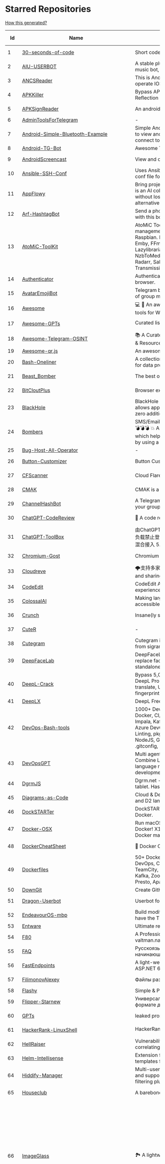 # Starred Repositories  
[How this generated?](../master/USAGE.md)  
  
| Id 			| Name			| Description | Star Counts | Topics/Tags   | Last Updated 	|  
| ----------- | ----------- 	| ----------- | ----------- | ----------- 	| -----------   |  
|1|[30-seconds-of-code](https://github.com/Chalarangelo/30-seconds-of-code.git)|Short code snippets for all your development needs|120396||15-6-2024|  
|2|[AIU-USERBOT](https://github.com/JIYOXC/AIU-USERBOT.git)|A stable pluggable Telegram userbot + Voice & Video Call music bot, based on Telethon.|6||6-7-2024|  
|3|[ANCSReader](https://github.com/Jiesean/ANCSReader.git)|This is Android APP to use IOS ANCS service to receive or operate IOS notifications|32|||  
|4|[APKKiller](https://github.com/aimardcr/APKKiller.git)|Bypass APK Signatures Verify & Integrity Check using Reflection|268|||  
|5|[APKSignReader](https://github.com/aimardcr/APKSignReader.git)|An android application to read signatures on installed apps.|38||24-6-2022|  
|6|[AdminToolsForTelegram](https://github.com/AlexMercier/AdminToolsForTelegram.git)|-|21|||  
|7|[Android-Simple-Bluetooth-Example](https://github.com/bauerjj/Android-Simple-Bluetooth-Example.git)|Simple Android Bluetooth example to turn on/off radio and to view and connect with devices. Has associated code to connect to an Arduino.|161|||  
|8|[Android-TG-Bot](https://github.com/Sea-n/Android-TG-Bot.git)|Awesome Telegram Bot (Android Application)|234|||  
|9|[AndroidScreencast](https://github.com/xSAVIKx/AndroidScreencast.git)|View and control your android device on PC|669||27-12-2020|  
|10|[Ansible-SSH-Conf](https://github.com/curi0usJack/Ansible-SSH-Conf.git)|Uses Ansible to generate a new EC2 instance then an SSH conf file for that instance.|8||27-3-2020|  
|11|[AppFlowy](https://github.com/AppFlowy-IO/AppFlowy.git)|Bring projects, wikis, and teams together with AI. AppFlowy is an AI collaborative workspace where you achieve more without losing control of your data. The best open source alternative to Notion.|50538||12-7-2024|  
|12|[Arf-HashtagBot](https://github.com/mecitsem/Arf-HashtagBot.git)|Send a photo and generate auto hashtag for your photos with this bot on Facebook, Telegram and Skype channels.|2|||  
|13|[AtoMiC-ToolKit](https://github.com/anandslab/AtoMiC-ToolKit.git)|AtoMiC Toolkit simplifies HTPC / Home Server setup and management on Ubuntu and Debian variants including Raspbian. It currently supports: Couchpotato, Deluged, Emby, FFmpeg, Headphones, Htpcmanager, Jackett, Kodi, Lazylibrarian, Madsonic, Mono, Mylar, Nzbget, Nzbhydra, NzbToMedia, Ombi, Plex, Plexpy, Pyload, qBittorrent, Radarr, Sabnzbd+, Sickgear, Sickrage, Sonarr, Subsonic, Transmission, Unrar, Watcher, and Webmin.|841||19-6-2024|  
|14|[Authenticator](https://github.com/Authenticator-Extension/Authenticator.git)|Authenticator generates 2-Step Verification codes in your browser.|3099|||  
|15|[AvatarEmojiBot](https://github.com/tm-a-t/AvatarEmojiBot.git)|Telegram bot. Generates custom emoji packs with avatars of group members|1||31-7-2023|  
|16|[Awesome](https://github.com/Awesome-Windows/Awesome.git)|:computer: 🎉 An awesome & curated list of best applications and tools for Windows.|28161||18-4-2021|  
|17|[Awesome-GPTs](https://github.com/ai-boost/Awesome-GPTs.git)|Curated list of awesome GPTs 👍.|2974||14-5-2024|  
|18|[Awesome-Telegram-OSINT](https://github.com/ItIsMeCall911/Awesome-Telegram-OSINT.git)|📚 A Curated List of Awesome Telegram OSINT Tools, Sites & Resources|1660|||  
|19|[Awesome-qr.js](https://github.com/sumimakito/Awesome-qr.js.git)|An awesome QR code generator written in JavaScript.|1653|||  
|20|[Bash-Oneliner](https://github.com/onceupon/Bash-Oneliner.git)|A collection of handy Bash One-Liners and terminal tricks for data processing and Linux system maintenance.|8202||10-8-2023|  
|21|[Beast_Bomber](https://github.com/un1cum/Beast_Bomber.git)|The best open source bomber|1357||6-11-2023|  
|22|[BitCloutPlus](https://github.com/iPaulPro/BitCloutPlus.git)|Browser extension that enhances BitClout pages|31||5-4-2022|  
|23|[BlackHole](https://github.com/ExistentialAudio/BlackHole.git)|BlackHole is a modern macOS audio loopback driver that allows applications to pass audio to other applications with zero additional latency.|14566|||  
|24|[Bombers](https://github.com/bhattsameer/Bombers.git)|SMS/Email/Whatsapp/Twitter/Instagram bombers Collection :bomb::bomb::bomb: :boom: Also added collection of some Fake SMS utilities which helps in skip phone number based SMS verification by using a temporary phone number that acts like a proxy.|2977|||  
|25|[Bug-Host-All-Operator](https://github.com/boychongzen18/Bug-Host-All-Operator.git)|-|141|||  
|26|[Button-Customizer](https://github.com/termuxd-com/Button-Customizer.git)|Button Customizer for termux |3||20-6-2021|  
|27|[CFScanner](https://github.com/MortezaBashsiz/CFScanner.git)|Cloud Flare scanner|1433||17-4-2024|  
|28|[CMAK](https://github.com/yahoo/CMAK.git)|CMAK is a tool for managing Apache Kafka clusters|11743||12-12-2022|  
|29|[ChannelHashBot](https://github.com/vrumger/ChannelHashBot.git)|A Telegram bot that forwards messages with hashtags from your group to your channel.|22|||  
|30|[ChatGPT-CodeReview](https://github.com/anc95/ChatGPT-CodeReview.git)|🐥 A code review bot powered by ChatGPT|3792||1-3-2024|  
|31|[ChatGPT-ToolBox](https://github.com/bigemon/ChatGPT-ToolBox.git)|由ChatGPT自己编写的ChatGPT工具箱。 当前功能: 1. 绕过高负载禁止登录 2.关闭数据监管 3.链路维持(减少网络错误) 4.API混合接入  5.会话导入导出  6.聊天记录下载 7.解锁GPT4-Mobile|2037|||  
|32|[Chromium-Gost](https://github.com/deemru/Chromium-Gost.git)|Chromium с поддержкой алгоритмов ГОСТ|389||25-6-2024|  
|33|[Cloudreve](https://github.com/cloudreve/Cloudreve.git)|🌩支持多家云存储的云盘系统 (Self-hosted file management and sharing system, supports multiple storage providers)|21251||24-2-2024|  
|34|[CodeEdit](https://github.com/CodeEditApp/CodeEdit.git)|CodeEdit App for macOS – Elevate your code editing experience. Open source, free forever.|20599|||  
|35|[ColossalAI](https://github.com/hpcaitech/ColossalAI.git)|Making large AI models cheaper, faster and more accessible|38343||11-7-2024|  
|36|[Crunch](https://github.com/chrissimpkins/Crunch.git)|Insane(ly slow but wicked good) PNG image optimization|3342||17-6-2022|  
|37|[CuteR](https://github.com/chinuno-usami/CuteR.git)|-|728||27-11-2020|  
|38|[Cutegram](https://github.com/Aseman-Land/Cutegram.git)|Cutegram is a telegram client by Aseman Land. It's forked from sigram.|386|||  
|39|[DeepFaceLab](https://github.com/smartmanru/DeepFaceLab.git)|DeepFaceLab is a tool that utilizes machine learning to replace faces in videos. Includes prebuilt ready to work standalone Windows 7,8,10 binary (look readme.md).|1|||  
|40|[DeepL-Crack](https://github.com/blueagler/DeepL-Crack.git)|Bypass 5,000 characters, Remove edit restriction, Use DeepL Pro Account Cookies/DeepL Api Free Token to translate, Unlock Formal/informal tone, Randomize fingerprint|2004||15-6-2023|  
|41|[DeepLX](https://github.com/OwO-Network/DeepLX.git)|DeepL Free API (No TOKEN required)|5572|||  
|42|[DevOps-Bash-tools](https://github.com/HariSekhon/DevOps-Bash-tools.git)|1000+ DevOps Bash Scripts - AWS, GCP, Kubernetes, Docker, CI/CD, APIs, SQL, PostgreSQL, MySQL, Hive, Impala, Kafka, Hadoop, Jenkins, GitHub, GitLab, BitBucket, Azure DevOps, TeamCity, Spotify, MP3, LDAP, Code/Build Linting, pkg mgmt for Linux, Mac, Python, Perl, Ruby, NodeJS, Golang, Advanced dotfiles: .bashrc, .vimrc, .gitconfig, .screenrc, tmux..|2655||11-7-2024|  
|43|[DevOpsGPT](https://github.com/kuafuai/DevOpsGPT.git)|Multi agent system for AI-driven software development. Combine LLM with DevOps tools to convert natural language requirements into working software. Supports any development language and extends the existing code.|6428||28-6-2024|  
|44|[DgrmJS](https://github.com/AlexeyBoiko/DgrmJS.git)|Dgrm.net - flowchart editor. Works on desktop, phone and tablet. Has no dependency. Pure JavaScript.|886||17-6-2024|  
|45|[Diagrams-as-Code](https://github.com/HariSekhon/Diagrams-as-Code.git)|Cloud & DevOps Architecture Diagrams-as-Code in Python and D2 languages|113||8-7-2024|  
|46|[DockSTARTer](https://github.com/GhostWriters/DockSTARTer.git)|DockSTARTer helps you get started with running apps in Docker.|2190|||  
|47|[Docker-OSX](https://github.com/sickcodes/Docker-OSX.git)|Run macOS VM in a Docker! Run near native OSX-KVM in Docker! X11 Forwarding! CI/CD for OS X Security Research! Docker mac Containers.|36186||1-5-2024|  
|48|[DockerCheatSheet](https://github.com/eon01/DockerCheatSheet.git)|🐋 Docker Cheat Sheet 🐋|3640||10-12-2023|  
|49|[Dockerfiles](https://github.com/HariSekhon/Dockerfiles.git)|50+ DockerHub public images for Docker & Kubernetes - DevOps, CI/CD, GitHub Actions, CircleCI, Jenkins, TeamCity, Alpine, CentOS, Debian, Fedora, Ubuntu, Hadoop, Kafka, ZooKeeper, HBase, Cassandra, Solr, SolrCloud, Presto, Apache Drill, Nifi, Spark, Consul, Riak|1248||10-7-2024|  
|50|[DownGit](https://github.com/UberGuidoZ/DownGit.git)|Create GitHub Resource Download Link|20|||  
|51|[Dragon-Userbot](https://github.com/Dragon-Userbot/Dragon-Userbot.git)|Userbot for telegram with easiest installation|289||18-9-2023|  
|52|[EndeavourOS-mbp](https://github.com/Redecorating/EndeavourOS-mbp.git)|Build modified EndeavourOS ISO, for use with Macs that have the T2 security chip (2018-2020).|1|||  
|53|[Entware](https://github.com/Entware/Entware.git)|Ultimate repo for embedded devices|2145|||  
|54|[F80](https://github.com/SPR-CPU-ORG/F80.git)|A Professional Telegram-Bot Based On valtman.name/telegram-cli|36||6-4-2017|  
|55|[FAQ](https://github.com/Telegram-Bot-FAQ/FAQ.git)|Русскоязычный краудсорсинговый проект помощи начинающим разработчикам Telegram ботов|155||3-11-2021|  
|56|[FastEndpoints](https://github.com/FastEndpoints/FastEndpoints.git)|A light-weight REST API development framework for ASP.NET 6 and newer.|4267|||  
|57|[FilimonovAlexey](https://github.com/FilimonovAlexey/FilimonovAlexey.git)|Файлы разметки главной страницы GitHub профиля|47||13-7-2024|  
|58|[Flashy](https://github.com/Crazy-Marvin/Flashy.git)|Simple & Privacy-Friendly Flashlight App|89|||  
|59|[Flipper-Starnew](https://github.com/GlUTEN-BASH/Flipper-Starnew.git)|Универсальные, а также сервисные ключи StarNew в формате для Flipper Zero|347|||  
|60|[GPTs](https://github.com/linexjlin/GPTs.git)|leaked prompts of GPTs|27785||9-7-2024|  
|61|[HackerRank-LinuxShell](https://github.com/edoardottt/HackerRank-LinuxShell.git)|HackerRank-LinuxShell Solutions :computer:|43||29-11-2023|  
|62|[HellRaiser](https://github.com/m0nad/HellRaiser.git)|Vulnerability scanner using Nmap for scanning and correlating found CPEs with CVEs.|554|||  
|63|[Helm-Intellisense](https://github.com/tim-koehler/Helm-Intellisense.git)|Extension for Visual Studio Code - Intellisense in helm-templates from the values.yaml|1524|||  
|64|[Hiddify-Manager](https://github.com/hiddify/Hiddify-Manager.git)|Multi-user anti-filtering panel, with an effortless installation and supporting more than 20 protocols to circumvent filtering plus the telegram proxy. |5679|||  
|65|[Houseclub](https://github.com/grishka/Houseclub.git)|A barebones unofficial Android app for Clubhouse|2362||8-4-2021|  
|66|[ImageGlass](https://github.com/d2phap/ImageGlass.git)|🏞 A lightweight, versatile image viewer|7124|image-viewer, photo-viewer, imageglass, direct2d, winforms, picture-gallery, picture-viewer, avif, jpeg-xl, jxl, csharp, dotnet, heic, heif, svg, raw, raw-image, svg-viewer||  
|67|[InstaPy](https://github.com/InstaPy/InstaPy.git)|📷 Instagram Bot - Tool for automated Instagram interactions|16558||7-12-2023|  
|68|[InvestAnalytics_bot](https://github.com/PGAndre/InvestAnalytics_bot.git)|-|1||21-6-2022|  
|69|[JoinDesktop](https://github.com/joaomgcd/JoinDesktop.git)|A desktop app for Join built in Electron|238||5-7-2024|  
|70|[JoinDesktop](https://github.com/ChronoStriker1/JoinDesktop.git)|A desktop app for Join built in Electron|1|||  
|71|[KTweak](https://github.com/tytydraco/KTweak.git)|A no-nonsense kernel tweak script for Linux and Android systems, backed by evidence.|391|||  
|72|[KeepChatGPT](https://github.com/xcanwin/KeepChatGPT.git)|这是一款提高ChatGPT的数据安全能力和效率的插件。并且免费共享大量创新功能，如：自动刷新、保持活跃、数据安全、取消审计、克隆对话、言无不尽、净化页面、展示大屏、拦截跟踪、日新月异、明察秋毫等。让我们的AI体验无比安全、顺畅、丝滑、高效、简洁。|14195|||  
|73|[Keycheck](https://github.com/Zackptg5/Keycheck.git)|Keycheck binary from: https://github.com/sonyxperiadev/device-sony-common-init/tree/master/keycheck|12||4-2-2019|  
|74|[Leaflet](https://github.com/Leaflet/Leaflet.git)|🍃 JavaScript library for mobile-friendly interactive maps 🇺🇦|40583||9-7-2024|  
|75|[Librefox](https://github.com/intika/Librefox.git)|Librefox: Firefox with privacy enhancements|1706|||  
|76|[LinEnum](https://github.com/rebootuser/LinEnum.git)|Scripted Local Linux Enumeration & Privilege Escalation Checks|6815||7-1-2020|  
|77|[MR.DM](https://github.com/Oxlac/MR.DM.git)|A quick and easy tool for automating your Instagram DMs.|25||22-1-2024|  
|78|[MagiskModuleManager](https://github.com/Androidacy/MagiskModuleManager.git)|Previously known as Fox's Magisk Module Manager (FoxMMM), this app helps users find, install "Magisk Modules" - powerful little zips/apps for your device that plug into the Magisk framework.|859||30-6-2024|  
|79|[Mail-to-Telegram-resender](https://github.com/thevietto/Mail-to-Telegram-resender.git)|Simple email to telegram bot resender|1||28-2-2017|  
|80|[Mailu](https://github.com/Mailu/Mailu.git)|Insular email distribution - mail server as Docker images|5590||1-7-2024|  
|81|[Marzban](https://github.com/Gozargah/Marzban.git)|Unified GUI Censorship Resistant Solution Powered by Xray|2745||1-3-2024|  
|82|[Mermaid](https://github.com/JakeSteam/Mermaid.git)|A collection of cheatsheets for using Mermaid diagrams on GitHub and elsewhere|273||1-4-2024|  
|83|[Microsoft-Activation-Scripts](https://github.com/massgravel/Microsoft-Activation-Scripts.git)|A Windows and Office activator using HWID / Ohook / KMS38 / Online KMS activation methods, with a focus on open-source code and fewer antivirus detections.|86676||5-7-2024|  
|84|[MillionHeroAssistant](https://github.com/smileboywtu/MillionHeroAssistant.git)|百万 / 冲顶 / 芝士 / UC  / 万能 答题助手（知识图谱更加专业，自动推荐答案， Android手机自动屏幕适配，模拟器支持，多开)|528||8-1-2020|  
|85|[Mind-Maps](https://github.com/imran-parray/Mind-Maps.git)|Mind-Maps of Several Things|2386||29-6-2023|  
|86|[MobileApp-Pentest-Cheatsheet](https://github.com/tanprathan/MobileApp-Pentest-Cheatsheet.git)|The Mobile App Pentest cheat sheet was created to provide concise collection of high value information on specific mobile application penetration testing topics.|4468||29-9-2022|  
|87|[MyAddressBookBot](https://github.com/danyspin97/MyAddressBookBot.git)|A Telegram Bot that works as an address book of usernames.|9||20-6-2017|  
|88|[NekoGram](https://github.com/lyteloli/NekoGram.git)|A wrapper over AIOGram that makes creation of Telegram bots even easier|34||24-2-2024|  
|89|[NvChad](https://github.com/NvChad/NvChad.git)|Blazing fast Neovim config providing solid defaults and a beautiful UI, enhancing your neovim experience.|23743||14-7-2024|  
|90|[Olauncher](https://github.com/tanujnotes/Olauncher.git)|Minimal AF Launcher for Android. Reduce your screen time. Daily wallpapers.|1792||29-4-2024|  
|91|[OneFile](https://github.com/521xueweihan/OneFile.git)|只有一个文件！|1114||11-5-2024|  
|92|[Osint-Resources](https://github.com/OldBonhart/Osint-Resources.git)|Data collected from publicly available sources to be used in an intelligence context|112||6-7-2019|  
|93|[PC-Remote-Control](https://github.com/amanmj/PC-Remote-Control.git)|A telegram bot to remotely control anyone's PC remotely through your phone/PC.|18|||  
|94|[PHP-Parser](https://github.com/nikic/PHP-Parser.git)|A PHP parser written in PHP|16878||14-7-2024|  
|95|[Phobos](https://github.com/Phobos-developers/Phobos.git)|Ares-compatible C&C Red Alert 2: Yuri's Revenge engine extension|256||14-7-2024|  
|96|[PiRIS](https://github.com/kolei/PiRIS.git)|Проектирование и Разработка Информационных Систем|73||16-2-2024|  
|97|[Pixel-Launcher-Extended](https://github.com/saitamasahil/Pixel-Launcher-Extended.git)|Pixel Launcher Extended is a Magisk module by TeamFiles with many cool features.|849||16-8-2023|  
|98|[PornHub-downloader-python](https://github.com/mariosemes/PornHub-downloader-python.git)|Download stuff from PH the easy way.|762||25-3-2021|  
|99|[Prompt-Engineering-Guide](https://github.com/dair-ai/Prompt-Engineering-Guide.git)|🐙 Guides, papers, lecture, notebooks and resources for prompt engineering|46279|||  
|100|[Proxmox](https://github.com/tteck/Proxmox.git)|Proxmox VE Helper-Scripts|11909|||  
|101|[ProxyOn](https://github.com/ac-pm/ProxyOn.git)|Android Xposed Module to apply proxy for a specific app.|102||12-11-2015|  
|102|[Python-Roadmap](https://github.com/GnuriaN/Python-Roadmap.git)|Дорожная карта по изучению Python|1422|||  
|103|[QA_bible](https://github.com/VladislavEremeev/QA_bible.git)|“Библия QA” - это обновляемая база знаний объемом 560+ страниц|1816||9-7-2024|  
|104|[QtAV](https://github.com/Aseman-Land/QtAV.git)|A cross-platform multimedia framework based on Qt and FFmpeg. High performance. User & developer friendly. Supports Android, iOS, Windows store and desktops.|2|||  
|105|[Reactive-Resume](https://github.com/AmruthPillai/Reactive-Resume.git)|A one-of-a-kind resume builder that keeps your privacy in mind. Completely secure, customizable, portable, open-source and free forever. Try it out today!|20809||13-6-2024|  
|106|[Remote-ADB](https://github.com/jarhot1992/Remote-ADB.git)|This is a powerful mobile adb shell & Toolbox.|658||27-8-2023|  
|107|[RetroArch](https://github.com/Nun-z/RetroArch.git)|Cross-platform, sophisticated frontend for the libretro API. Licensed GPLv3.|9||2-5-2022|  
|108|[RnnChatPrediction](https://github.com/smartmanru/RnnChatPrediction.git)|Предсказывает ответ пользователя на основании истории чатов|1||24-5-2019|  
|109|[Roar](https://github.com/tyllj/Roar.git)|-|22|||  
|110|[SKScript](https://github.com/kruvcraft21/SKScript.git)|Script for Soul knight|23|||  
|111|[SQL-scripts](https://github.com/HariSekhon/SQL-scripts.git)|100+ SQL Scripts - PostgreSQL, MySQL, Google BigQuery, MariaDB, AWS Athena. DevOps / DBA / Analytics / performance engineering. Google BigQuery ML machine learning classification.|364|||  
|112|[SearchJumper](https://github.com/hoothin/SearchJumper.git)|Yet another awesome web extension for switching search engines, search everything (selection text / image / link / find in page) on any engine with a simple right click or a variety of menus and shortcuts. Build with React & Material-UI. (WIP).|677|||  
|113|[SelectPage](https://github.com/TerryZ/SelectPage.git)|A simple style and powerful selector, including ajax remote data, autocomplete, pagination, tags, i18n and  keyboard navigation features|738||22-12-2021|  
|114|[Shaarli](https://github.com/shaarli/Shaarli.git)|The personal, minimalist, super-fast, database free, bookmarking service - community repo|3355||5-6-2024|  
|115|[ShareX](https://github.com/ShareX/ShareX.git)|ShareX is a free and open source program that lets you capture or record any area of your screen and share it with a single press of a key. It also allows uploading images, text or other types of files to many supported destinations you can choose from.|28568||14-7-2024|  
|116|[Smap](https://github.com/s0md3v/Smap.git)|a drop-in replacement for Nmap powered by shodan.io|2823||3-4-2024|  
|117|[SpaceVim](https://github.com/SpaceVim/SpaceVim.git)|A modular Vim/Neovim configuration|20163|||  
|118|[StableStudio](https://github.com/Stability-AI/StableStudio.git)|Community interface for generative AI|8507||1-6-2023|  
|119|[SteamLinkBluetoothKeybordMouseCompanion](https://github.com/excelsi0r/SteamLinkBluetoothKeybordMouseCompanion.git)|Steam link Bluetooth controller Companion. Support for keyboard and mouse.|8|||  
|120|[Storm-Breaker](https://github.com/termuxprofessor/Storm-Breaker.git)|Tool social engineering [Access Webcam & Microphone & Os Password Grabber & Location Finder] With Ngrok|15||11-6-2021|  
|121|[Stringlate](https://github.com/LonamiWebs/Stringlate.git)|Android application to help in strings.xml translation|105|||  
|122|[Sunshine](https://github.com/LizardByte/Sunshine.git)|Self-hosted game stream host for Moonlight.|15770|||  
|123|[Super-preloader](https://github.com/machsix/Super-preloader.git)|Userscript to enable autopagerizing as well as preloading|554|||  
|124|[SwitchyOmega](https://github.com/FelisCatus/SwitchyOmega.git)|Manage and switch between multiple proxies quickly & easily.|20956||22-6-2024|  
|125|[SyncTrayzor](https://github.com/canton7/SyncTrayzor.git)|Windows tray utility / filesystem watcher / launcher for Syncthing|5737||7-8-2021|  
|126|[TeamFiles-Launcher](https://github.com/TeamFiles/TeamFiles-Launcher.git)|A launcher which aims to provide stability, speed & customization.|10||16-11-2022|  
|127|[TeleBotList](https://github.com/MoonWalker440/TeleBotList.git)|A cool collection of awesome Telegram bots source code hosted on github|141||8-7-2024|  
|128|[Telegram-Scraper-Adder](https://github.com/termuxprofessor/Telegram-Scraper-Adder.git)|Python Script For Scarpe Telegram Members From Another Group And Add That Members To Your Group.|374||11-10-2021|  
|129|[TelegramStickersImport](https://github.com/DrKLO/TelegramStickersImport.git)|-|59||25-6-2021|  
|130|[Teleminal](https://github.com/meh7an/Teleminal.git)|Source code of t.me/TeleminalBot: A simple tool for managing servers using SSH connections. With it, you can also easily create connection messages to share with friends. You can also link a connection to your account using CloudStorage for multi-device easy access.|19||10-10-2023|  
|131|[Templates](https://github.com/GeneticallyModifiedAlex/Templates.git)|The Templates that Alex Users in obsidian, no sensitive information is held here only the templates that need to be standard in all obsidian vaults|3||8-5-2024|  
|132|[Templates](https://github.com/HariSekhon/Templates.git)|DevOps Templates for Kubernetes, AWS, GCP, Terraform, Docker, Packer, Jenkins, CircleCI, GitHub Actions, Lambda, AWS CodeBuild, GCP Cloud Build, Vagrant, Puppet, Python, Bash, Go, Perl, Java, Scala, Groovy, Maven, SBT, Gradle, Make, Jenkinsfile, Makefile, Dockerfile, docker-compose.yml, Vagrantfile, M4 etc...|100||10-7-2024|  
|133|[TermuxArch](https://github.com/SDRausty/TermuxArch.git)|You can use setupTermuxArch.bash 📲 to install Arch Linux in Amazon, Android, Chromebook and Windows.  https://sdrausty.github.io/TermuxArch/docs/install|1382|||  
|134|[TinyCheck](https://github.com/KasperskyLab/TinyCheck.git)|TinyCheck allows you to easily capture network communications from a smartphone or any device which can be associated to a Wi-Fi access point in order to quickly analyze them. This can be used to check if any suspect or malicious communication is outgoing from a smartphone, by using heuristics or specific Indicators of Compromise (IoCs). In order to make it working, you need a computer with a Debian-like operating system and two Wi-Fi interfaces. The best choice is to use a Raspberry Pi (2+) a Wi-Fi dongle and a small touch screen. This tiny configuration (for less than $50) allows you to tap any Wi-Fi device, anywhere.|3061|||  
|135|[TroikaDumper](https://github.com/gshevtsov/TroikaDumper.git)|Дампер и парсер памяти карты Тройка|428|||  
|136|[Ultroid](https://github.com/TeamUltroid/Ultroid.git)|Advanced Multi-Featured Telegram UserBot, Built in Python Using Telethon lib.|2733|||  
|137|[UltroidAddons](https://github.com/TeamUltroid/UltroidAddons.git)|Plugins repository. Read the readme for more!|93||21-5-2024|  
|138|[UltroidBot](https://github.com/sam-shubham/UltroidBot.git)|-|2||19-7-2021|  
|139|[UpgradeAll](https://github.com/DUpdateSystem/UpgradeAll.git)|Check updates for Android apps, Magisk modules and more!|1008||7-7-2024|  
|140|[UrgentMod](https://github.com/joker314/UrgentMod.git)|A Discord moderation bot which uses the community to ban users when the moderators are away.|9||1-4-2018|  
|141|[VirtualApple](https://github.com/saagarjha/VirtualApple.git)|Work with macOS VMs using Virtualization|263||4-5-2023|  
|142|[Void](https://github.com/AlphaNecron/Void.git)|Fast and elegant file hosting service.|219|||  
|143|[Volumio2](https://github.com/volumio/Volumio2.git)|Volumio 2 - Audiophile Music Player|1369|||  
|144|[WSAMagiskDelta](https://github.com/MustardChef/WSAMagiskDelta.git)|Run Windows Subsystem For Android on your Windows 10 and Windows 11 PC using prebuilt binaries with Magisk Delta and Google Play Store (OpenGApps/ MindTheGapps|227||19-9-2023|  
|145|[WeiJu2-Scripts](https://github.com/ikws4/WeiJu2-Scripts.git)|-|25|||  
|146|[Win-Debloat-Tools](https://github.com/baldsealion/Win-Debloat-Tools.git)|These scripts will Customize, Debloat and Improve Privacy/Performance and System Responsiveness on Windows 10+.|1||6-4-2023|  
|147|[Windows10Debloater](https://github.com/Sycnex/Windows10Debloater.git)|Script to remove Windows 10 bloatware.|17938|||  
|148|[X-osint](https://github.com/TermuxHackz/X-osint.git)|This is an Open source intelligent framework ie an osint tool which gathers valid information about a phone number, user's email address, perform VIN Osint, and reverse, perform subdomain enumeration, able to find email from a name, and so much more. Best osint tool for Termux and linux|866|email-osint, ip-osint, osint, phone-info, phone-number, x-osint, info-gathering, information-gathering, python3, shell, shell-script, dns-lookup, dns-reverse, google-dork, google-hacking, phone-location, smtp, movie-actor-osint, movie-database-osint, smtp-analysis|29-6-2024|  
|149|[XSStrike](https://github.com/s0md3v/XSStrike.git)|Most advanced XSS scanner.|12936|||  
|150|[XVoiceChanger](https://github.com/fatal0/XVoiceChanger.git)|Instant messaging voice changer based on SoundTouch library and Xposed framework|48||7-2-2017|  
|151|[XposedInstaller](https://github.com/DVDAndroid/XposedInstaller.git)|Materialised Xposed Installer|270||5-3-2020|  
|152|[YMS](https://github.com/MamontenKa/YMS.git)|Сбор и анализ статистики Яндекс Музыка|16||24-9-2019|  
|153|[YandexStation](https://github.com/AlexxIT/YandexStation.git)|Управление Яндекс.Станцией и другими устройствами умного дома с Алисой из Home Assistant|1275||14-7-2024|  
|154|[YimMenu](https://github.com/YimMenu/YimMenu.git)|YimMenu, a GTA V menu protecting against a wide ranges of the public crashes and improving the overall experience.|1249|||  
|155|[Zabbix-in-Telegram](https://github.com/ableev/Zabbix-in-Telegram.git)|Zabbix Notifications with graphs in Telegram|771||25-4-2020|  
|156|[adb-idea](https://github.com/pbreault/adb-idea.git)|A plugin for Android Studio and Intellij IDEA that speeds up your day to day android development.|2095||17-3-2024|  
|157|[adm_linux_ops_questions](https://github.com/smartmanru/adm_linux_ops_questions.git)|Репозиторий частых вопросов на собеседованиях на должность администратора Linux / DevOps|1|||  
|158|[admin-one-bulma-dashboard](https://github.com/vikdiesel/admin-one-bulma-dashboard.git)|Free Bulma Admin Dashboard Template HTML + CSS/SCSS|243||27-3-2023|  
|159|[aiogram](https://github.com/aiogram/aiogram.git)|aiogram is a modern and fully asynchronous framework for Telegram Bot API written in Python using asyncio|4469|||  
|160|[aiogram](https://github.com/smartmanru/aiogram.git)|Is a pretty simple and fully asynchronous framework for Telegram Bot API written in Python 3.7 with asyncio and aiohttp.|1||5-10-2021|  
|161|[aiogram-bot-template](https://github.com/Forden/aiogram-bot-template.git)|Template for creating scalable bots with aiogram|480||2-7-2024|  
|162|[aiogram-structured](https://github.com/amirho3inf/aiogram-structured.git)|Code your aiogram bot faster, easier & modular.|39||24-3-2022|  
|163|[aiogram_dialog](https://github.com/Tishka17/aiogram_dialog.git)|GUI framework on top of aiogram|617|aiogram, telegram, telegram-bot-api, gui, framework, asyncio, fsm, calendar, pagination, bot|28-5-2024|  
|164|[alertmanager-bot](https://github.com/metalmatze/alertmanager-bot.git)|[deprecated] Bot for Prometheus' Alertmanager|660||19-4-2022|  
|165|[alternative-front-ends](https://github.com/mendel5/alternative-front-ends.git)|Overview of alternative open source front-ends for popular internet platforms (e.g. YouTube, Twitter, etc.)|6625||19-7-2023|  
|166|[alternative-frontends](https://github.com/digitalblossom/alternative-frontends.git)|🔐🌐 Privacy-respecting web frontends for popular services |1838||9-2-2024|  
|167|[altr](https://github.com/jolaleye/altr.git)|:wrench: Transform your images, videos, and audio with ease|3|||  
|168|[amazing-qr](https://github.com/x-hw/amazing-qr.git)|💮 amazing QRCode generator in Python (supporting animated gif) - Python amazing 二维码生成器（支持 gif 动态图片二维码）|10304||7-5-2021|  
|169|[andrew-s-taylor-scripts](https://github.com/baldsealion/andrew-s-taylor-scripts.git)|Public Scripts and Apps from Andrew S Taylor|1||2-6-2023|  
|170|[android-binaries](https://github.com/jakev/android-binaries.git)|Binaries compiled for ARM|68|||  
|171|[android_app_efidroidmanager](https://github.com/efidroid/android_app_efidroidmanager.git)|Android App for installing and managing EFIDroid|12||29-3-2017|  
|172|[angular-awesome-list](https://github.com/Angular-RU/angular-awesome-list.git)|Список ресурсов по Angular на русском|293|||  
|173|[ansible-easy-vpn](https://github.com/notthebee/ansible-easy-vpn.git)|An Ansible playbook that sets up a Wireguard server with ad blocking, DNS-over-HTTPS, and a WebUI with 2FA|1004||31-12-2023|  
|174|[ansible-nas](https://github.com/davestephens/ansible-nas.git)|Build a full-featured home server or NAS replacement with an Ubuntu box and this playbook.|3060||19-6-2024|  
|175|[ansible-role-wireguard](https://github.com/githubixx/ansible-role-wireguard.git)|Ansible role for installing WireGuard VPN. Supports Ubuntu, Debian, Archlinx, Fedora and CentOS.|536||10-6-2024|  
|176|[ansible-role-zsh](https://github.com/viasite-ansible/ansible-role-zsh.git)|Setup antigen with oh-my-zsh, powerlevel10k theme, fzf, autosuggestions, syntax-highlighting|337||3-7-2024|  
|177|[api](https://github.com/hhru/api.git)|HeadHunter API: документация и библиотеки|507|||  
|178|[apitable](https://github.com/apitable/apitable.git)|🚀🎉📚 APITable, an API-oriented low-code platform for building collaborative apps and better than all other Airtable open-source alternatives. |12612||7-5-2024|  
|179|[apk-utilities](https://github.com/ViRb3/apk-utilities.git)|🛠 Tools and scripts to manipulate Android APKs|217|||  
|180|[appdaemon](https://github.com/AppDaemon/appdaemon.git)|:page_facing_up: Python Apps for Home Automation|822||18-6-2024|  
|181|[apprise](https://github.com/caronc/apprise.git)|Apprise - Push Notifications that work with just about every platform!|10975||10-7-2024|  
|182|[appsmith](https://github.com/appsmithorg/appsmith.git)|Platform to build admin panels, internal tools, and dashboards. Integrates with 25+ databases and any API.|32412||13-7-2024|  
|183|[arp-scan](https://github.com/w-shackleton/arp-scan.git)|The ARP Scanner|11||19-4-2014|  
|184|[atlassian-apps](https://github.com/OpenSourceConsulting/atlassian-apps.git)|-|1||5-3-2016|  
|185|[authelia](https://github.com/authelia/authelia.git)|The Single Sign-On Multi-Factor portal for web apps|20530|||  
|186|[authentic-theme](https://github.com/webmin/authentic-theme.git)|Official theme for the best server management panel of the 21st Century|944|||  
|187|[autokbisw](https://github.com/ohueter/autokbisw.git)|Automatic keyboard input source switching for macOS|185||2-5-2024|  
|188|[automator-collection](https://github.com/princelundgren/automator-collection.git)|Various Automator and AppleScript workflow and scripts for simplifying life|143||20-1-2023|  
|189|[automator-workflows](https://github.com/sparanoid/automator-workflows.git)|A collection of Automator workflows (services) that speed up your design / development process. Compatible with LaunchBar 6 actions|485||8-4-2022|  
|190|[autoparse](https://github.com/google/autoparse.git)|A dynamically generated parsing system using JSON Schema.|143||26-3-2013|  
|191|[awesome](https://github.com/sindresorhus/awesome.git)|😎 Awesome lists about all kinds of interesting topics|311052||4-6-2024|  
|192|[awesome-AutoHotkey](https://github.com/ahkscript/awesome-AutoHotkey.git)|A curated list of awesome AutoHotkey libraries, library distributions, scripts, tools and resources.|2570|||  
|193|[awesome-adb](https://github.com/smartmanru/awesome-adb.git)|:lollipop: ADB Usage Complete / ADB 用法大全|1||19-8-2019|  
|194|[awesome-aiogram](https://github.com/pluresque/awesome-aiogram.git)|A curated list of awesome aiogram templates, libraries, open-source bots and resources|197|aiogram, telegram-bot, awesome-list, awesome, telegram-bot-api|21-1-2023|  
|195|[awesome-alice](https://github.com/sameoldmadness/awesome-alice.git)|Библиотеки и ресурсы для Яндекс.Диалогов|291|||  
|196|[awesome-alice](https://github.com/smartmanru/awesome-alice.git)|Библиотеки и ресурсы для Яндекс.Диалогов|1||6-10-2019|  
|197|[awesome-android-performance](https://github.com/Juude/awesome-android-performance.git)|Android performance optimization  tutorials, videos and tools list(Android性能优化视频，文档以及工具) |2843|||  
|198|[awesome-android-scripts](https://github.com/danielgomezrico/awesome-android-scripts.git)|Simple scripts to make your life easier for android setups|47||6-6-2019|  
|199|[awesome-backend](https://github.com/zhashkevych/awesome-backend.git)|🚀 A curated and opinionated list of resources (English & Russian) for Backend developers   Структурированный список ресурсов для изучения Backend разработки|2204|||  
|200|[awesome-bots](https://github.com/abdelhai/awesome-bots.git)|Awesome Links about bots.|445||31-10-2017|  
|201|[awesome-chatgpt](https://github.com/sindresorhus/awesome-chatgpt.git)|🤖 Awesome list for ChatGPT — an artificial intelligence chatbot developed by OpenAI|4849||12-6-2024|  
|202|[awesome-chatgpt](https://github.com/humanloop/awesome-chatgpt.git)|Curated list of awesome tools, demos, docs for ChatGPT and GPT-3|8179||25-11-2023|  
|203|[awesome-chatgpt-prompts](https://github.com/f/awesome-chatgpt-prompts.git)|This repo includes ChatGPT prompt curation to use ChatGPT better.|107151|||  
|204|[awesome-cheatsheets](https://github.com/LeCoupa/awesome-cheatsheets.git)|👩‍💻👨‍💻 Awesome cheatsheets for popular programming languages, frameworks and development tools. They include everything you should know in one single file.|38585||20-6-2024|  
|205|[awesome-chrome-devtools](https://github.com/ChromeDevTools/awesome-chrome-devtools.git)|Awesome tooling and resources in the Chrome DevTools & DevTools Protocol ecosystem|5965||3-6-2024|  
|206|[awesome-ci](https://github.com/cytopia/awesome-ci.git)|Awesome Continuous Integration - Lot's of tools for git, file and static source code analysis.|331||5-11-2022|  
|207|[awesome-codemods](https://github.com/mjpieters/awesome-codemods.git)|Curated list of tools that can fix your code for you|1||20-3-2022|  
|208|[awesome-compose](https://github.com/docker/awesome-compose.git)|Awesome Docker Compose samples|32136|||  
|209|[awesome-docker](https://github.com/sfx101/awesome-docker.git)|:whale: A curated list of Docker resources and projects|4||8-5-2020|  
|210|[awesome-flipperzero](https://github.com/UberGuidoZ/awesome-flipperzero.git)|🐬 A collection of awesome resources for the Flipper Zero device.|234||14-4-2023|  
|211|[awesome-free-chatgpt](https://github.com/LiLittleCat/awesome-free-chatgpt.git)|🆓免费的 ChatGPT 镜像网站列表，持续更新。List of free ChatGPT mirror sites, continuously updated. |17169||9-7-2024|  
|212|[awesome-gpt-store](https://github.com/devisasari/awesome-gpt-store.git)|A curated list of awesome GPTs in the GPT Store|1460||27-2-2024|  
|213|[awesome-gpt3](https://github.com/elyase/awesome-gpt3.git)|-|4590||2-3-2023|  
|214|[awesome-instruction-dataset](https://github.com/yaodongC/awesome-instruction-dataset.git)|A collection of open-source dataset to train instruction-following LLMs (ChatGPT,LLaMA,Alpaca)|1043||4-1-2024|  
|215|[awesome-local-first](https://github.com/schickling/awesome-local-first.git)|A collection of awesome local-first projects including offline-first and collaboration functionality|75|||  
|216|[awesome-mac](https://github.com/jaywcjlove/awesome-mac.git)| Now we have become very big, Different from the original idea. Collect premium software in various categories.|73212|||  
|217|[awesome-macOS](https://github.com/iCHAIT/awesome-macOS.git)|  A curated list of awesome applications, softwares, tools and shiny things for macOS.|15648||5-1-2024|  
|218|[awesome-macos-command-line](https://github.com/herrbischoff/awesome-macos-command-line.git)|Use your macOS terminal shell to do awesome things.|28645||2-9-2021|  
|219|[awesome-no-login-web-apps](https://github.com/aviaryan/awesome-no-login-web-apps.git)|🚀 Awesome (free) web apps that work without login|2543||16-6-2023|  
|220|[awesome-ocr](https://github.com/kba/awesome-ocr.git)|Links to awesome OCR projects|2674|||  
|221|[awesome-piracy](https://github.com/Igglybuff/awesome-piracy.git)|A curated list of awesome warez and piracy links|23967|||  
|222|[awesome-prometheus-alerts](https://github.com/samber/awesome-prometheus-alerts.git)|🚨 Collection of Prometheus alerting rules|6254||2-7-2024|  
|223|[awesome-selfhosted](https://github.com/awesome-selfhosted/awesome-selfhosted.git)|A list of Free Software network services and web applications which can be hosted on your own servers|187221|||  
|224|[awesome-shell](https://github.com/smartmanru/awesome-shell.git)|A curated list of awesome command-line frameworks, toolkits, guides and gizmos. Inspired by awesome-php.|1||19-5-2019|  
|225|[awesome-terminals](https://github.com/cdleon/awesome-terminals.git)|Terminal Emulators|1272||16-4-2024|  
|226|[awesome-totally-open-chatgpt](https://github.com/nichtdax/awesome-totally-open-chatgpt.git)|A list of totally open alternatives to ChatGPT|4467||3-5-2023|  
|227|[awesome-tuis](https://github.com/rothgar/awesome-tuis.git)|List of projects that provide terminal user interfaces|6870||11-7-2024|  
|228|[awesome-tunneling](https://github.com/anderspitman/awesome-tunneling.git)|List of ngrok/Cloudflare Tunnel alternatives and other tunneling software and services. Focus on self-hosting.|14325||10-6-2024|  
|229|[awesome-voice-apps](https://github.com/jovotech/awesome-voice-apps.git)|🕶 A curated list of awesome voice projects, tools, and resources for Amazon Alexa, Google Assistant, and more.|159|||  
|230|[awesome-web-scraping](https://github.com/lorien/awesome-web-scraping.git)|List of libraries, tools and APIs for web scraping and data processing.|6441|||  
|231|[axiom](https://github.com/pry0cc/axiom.git)|The dynamic infrastructure framework for everybody! Distribute the workload of many different scanning tools with ease, including nmap, ffuf, masscan, nuclei, meg and many more!|3925||16-4-2024|  
|232|[banana-js](https://github.com/smartmanru/banana-js.git)|-|1||21-8-2019|  
|233|[bash-completion](https://github.com/scop/bash-completion.git)|Programmable completion functions for bash|2813||18-6-2024|  
|234|[bash-menu-generator](https://github.com/jamiescode/bash-menu-generator.git)|A simple bash script that will generate menus|56||22-5-2024|  
|235|[bash-scripts](https://github.com/frgomes/bash-scripts.git)|A collection of useful shell scripts, for the lazy and impatient.|62||31-12-2023|  
|236|[bash-scripts](https://github.com/aamnah/bash-scripts.git)|Bash scripts to get stuff done..|44|||  
|237|[bashblog](https://github.com/cfenollosa/bashblog.git)|A single Bash script to create blogs. Download, run, write, done!|1638|||  
|238|[bashlex](https://github.com/idank/bashlex.git)|Python parser for bash|542||8-4-2024|  
|239|[betwixt](https://github.com/kdzwinel/betwixt.git)|:zap: Web Debugging Proxy based on Chrome DevTools Network panel.|4524||21-12-2018|  
|240|[bins](https://github.com/smartmanru/bins.git)|All smartmanru's bins|1||1-10-2019|  
|241|[bjs-diplom](https://github.com/netology-code/bjs-diplom.git)|Дипломное задание к курсу «Основы JavaScript»|28|||  
|242|[bookmarkleter](https://github.com/chriszarate/bookmarkleter.git)|You have JavaScript. You need a bookmarklet. This does that.|302|||  
|243|[boringtun](https://github.com/cloudflare/boringtun.git)|Userspace WireGuard® Implementation in Rust|5933|||  
|244|[botgram](https://github.com/botgram/botgram.git)|⚙️ Microframework to build Telegram bots|271||14-7-2019|  
|245|[bottender](https://github.com/Yoctol/bottender.git)|⚡️ A framework for building conversational user interfaces.|4189|||  
|246|[box_for_magisk](https://github.com/taamarin/box_for_magisk.git)|Transparent Proxy for Android(root) |1022||13-7-2024|  
|247|[browsh](https://github.com/browsh-org/browsh.git)|A fully-modern text-based browser, rendering to TTY and browsers|16749|||  
|248|[cal.com](https://github.com/calcom/cal.com.git)|Scheduling infrastructure for absolutely everyone.|29953|||  
|249|[carbon-now-cli](https://github.com/mixn/carbon-now-cli.git)|🎨 Beautiful images of your code — from right inside your terminal.|5729||12-7-2024|  
|250|[career](https://github.com/Tinkoff/career.git)|Информация о внутренней кухне Тинькофф, включая подготовку к собеседованию|736|||  
|251|[caretta](https://github.com/groundcover-com/caretta.git)|Instant K8s service dependency map, right to your Grafana.|1737||2-11-2023|  
|252|[catuserbot](https://github.com/TgCatUB/catuserbot.git)|A simple Telegram userbot based on Telethon|1507||4-10-2023|  
|253|[celeste](https://github.com/hwittenborn/celeste.git)|GUI file synchronization client that can sync with any cloud provider|988||26-6-2024|  
|254|[certcheckerbot](https://github.com/Stuchalin/certcheckerbot.git)|Simple telegram bot for check certificate expiry dates|2|||  
|255|[chatGPTBox](https://github.com/josStorer/chatGPTBox.git)|Integrating ChatGPT into your browser deeply, everything you need is here|9744||9-7-2024|  
|256|[chatgpt-google-summary-extension](https://github.com/sparticleinc/chatgpt-google-summary-extension.git)|Chrome extension to view ChatGPT summaries alongside Google search results and YouTube videos, also supports Yahoo! ニュース、PubMed、PMC、NewsPicks、Github、Nikkei、 Bing、Google Patents, and any page summary.|1706|||  
|257|[cheat-sheet-pdf](https://github.com/sk3pp3r/cheat-sheet-pdf.git)|📜 A Cheat-Sheet Collection from the WWW|1447|||  
|258|[cheat.sh](https://github.com/chubin/cheat.sh.git)|the only cheat sheet you need|37843||18-4-2022|  
|259|[choose](https://github.com/theryangeary/choose.git)|A human-friendly and fast alternative to cut and (sometimes) awk|1772||16-9-2022|  
|260|[cli](https://github.com/svlady/cli.git)|Management CLI tools for GitLab, MS AD, SonarQube and Vault|1||24-3-2017|  
|261|[cli-apps](https://github.com/toolleeo/cli-apps.git)|The largest Awesome Curated list of CLI/TUI applications with source data organized into CSV files|1242||1-7-2024|  
|262|[clog](https://github.com/S-trace/clog.git)|Android log colorizer|5|||  
|263|[cmatrix](https://github.com/abishekvashok/cmatrix.git)|Terminal based "The Matrix" like implementation|3846||9-12-2023|  
|264|[cn.kwaiching.hook](https://github.com/Xposed-Modules-Repo/cn.kwaiching.hook.git)|要妳命三千Xposed模組|191|||  
|265|[commands](https://github.com/pete911/commands.git)|-|7|||  
|266|[common-words](https://github.com/yoksel/common-words.git)|🧐 Слова, часто используемые в CSS-классах|3119||23-2-2023|  
|267|[compose-spec](https://github.com/compose-spec/compose-spec.git)|The Compose specification|2160|||  
|268|[computer-science](https://github.com/ossu/computer-science.git)|:mortar_board: Path to a free self-taught education in Computer Science!|165989|||  
|269|[config](https://github.com/nikitavoloboev/config.git)|Apps/CLIs/configs I use on macOS/iOS. Fish, Karabiner, Cursor..|20426||11-7-2024|  
|270|[containers](https://github.com/bitnami/containers.git)|Bitnami container images|3058||14-7-2024|  
|271|[counter-osint-guide-ru](https://github.com/soxoj/counter-osint-guide-ru.git)|Исчерпывающее руководство по приватности и контр-ОСИНТ для Рунета и всего СНГ 🇷🇺 |353||23-5-2024|  
|272|[coupon-code](https://github.com/baxang/coupon-code.git)|Generate and validate coupon codes.|61||8-4-2016|  
|273|[crewAI](https://github.com/crewAIInc/crewAI.git)|Framework for orchestrating role-playing, autonomous AI agents. By fostering collaborative intelligence, CrewAI empowers agents to work together seamlessly, tackling complex tasks.|17234|||  
|274|[cssfx](https://github.com/jolaleye/cssfx.git)|✨ Beautifully simple click-to-copy CSS effects|6061|||  
|275|[csssr-project-template](https://github.com/CSSSR/csssr-project-template.git)|[deprecated] Шаблон проекта для быстрого старта.|530|||  
|276|[ctop](https://github.com/bcicen/ctop.git)|Top-like interface for container metrics|15311|||  
|277|[cypress](https://github.com/cypress-io/cypress.git)|Fast, easy and reliable testing for anything that runs in a browser.|46470|||  
|278|[dashy](https://github.com/Lissy93/dashy.git)|🚀 A self-hostable personal dashboard built for you. Includes status-checking, widgets, themes, icon packs, a UI editor and tons more!|16288||14-7-2024|  
|279|[data-transfer-project](https://github.com/dtinit/data-transfer-project.git)|The Data Transfer Project makes it easy for platforms to build interoperable user data portability features. We are establishing a common framework, including data models and protocols, to enable direct transfer of data both into and out of participating online service providers.|3554|||  
|280|[dd-wrt](https://github.com/lattera/dd-wrt.git)|-|9|||  
|281|[dd-wrt-grafana](https://github.com/trevorndodds/dd-wrt-grafana.git)|-|35|||  
|282|[debos](https://github.com/go-debos/debos.git)|Debian OS builder|524|||  
|283|[deploy-your-own-saas](https://github.com/Atarity/deploy-your-own-saas.git)|List of "only yours" cloud services for everyday needs :black_flag:|4805||19-6-2024|  
|284|[deprecated-yandex-speechkit-android](https://github.com/yandexmobile/deprecated-yandex-speechkit-android.git)|Yandex SpeechKit for Android |20|||  
|285|[dev](https://github.com/github/dev.git)|Press the . key on any repo|1174||10-1-2022|  
|286|[devops-exercises](https://github.com/bregman-arie/devops-exercises.git)|Linux, Jenkins, AWS, SRE, Prometheus, Docker, Python, Ansible, Git, Kubernetes, Terraform, OpenStack, SQL, NoSQL, Azure, GCP, DNS, Elastic, Network, Virtualization. DevOps Interview Questions|64938||12-6-2024|  
|287|[devtools-cheatsheet](https://github.com/jaredwilli/devtools-cheatsheet.git)|A cheatsheet for developers using Chrome DevTools|544||10-5-2018|  
|288|[diablo_4_armory_fetcher](https://github.com/ryancollingwood/diablo_4_armory_fetcher.git)|Collect your Diablo 4 character changes from https://d4armory.io/ automatically using github actions|16||19-11-2023|  
|289|[dialog-sticker-bot](https://github.com/Firemoon777/dialog-sticker-bot.git)|-|11|||  
|290|[different_lists](https://github.com/ileygb8cwqogn8c/different_lists.git)|Огромные и эффективные словари для брута|33||3-7-2020|  
|291|[distrobox](https://github.com/89luca89/distrobox.git)|Use any linux distribution inside your terminal. Enable both backward and forward compatibility with software and freedom to use whatever distribution you’re more comfortable with. Mirror available at: https://gitlab.com/89luca89/distrobox|9449||3-7-2024|  
|292|[django-telegram-bot](https://github.com/ohld/django-telegram-bot.git)|My sexy Django + python-telegram-bot + Celery + Redis + Postgres + Dokku + GitHub Actions template|666||17-4-2024|  
|293|[dl-visuals](https://github.com/dvgodoy/dl-visuals.git)|Over 200 figures and diagrams of the most popular deep learning architectures and layers FREE TO USE in your blog posts, slides, presentations, or papers.|1351||6-6-2021|  
|294|[dns-adblock](https://github.com/AndiDittrich/dns-adblock.git)|PHP based Converter to create dnsmasq and unbound compatible adblock lists|7|||  
|295|[dock-droid](https://github.com/sickcodes/dock-droid.git)|Docker Android - Run QEMU Android in a Docker! X11 Forwarding! CI/CD for Android!|962||22-4-2022|  
|296|[docker](https://github.com/EpicMorg/docker.git)|A collection of docker images for production use. This repo contains 2 types of images - advanced and ecosystem. We support linux x86_64 docker engine (Win64 is still in the testing stage).|14||24-6-2024|  
|297|[docker-machine-vmwareworkstation](https://github.com/pecigonzalo/docker-machine-vmwareworkstation.git)|VMWare Workstation driver for Docker Machine https://github.com/docker/machine|363|||  
|298|[docker-mailserver](https://github.com/docker-mailserver/docker-mailserver.git)|Production-ready fullstack but simple mail server (SMTP, IMAP, LDAP, Antispam, Antivirus, etc.) running inside a container.|13879|||  
|299|[docker-proxy-rkn](https://github.com/smartmanru/docker-proxy-rkn.git)|Telegram bot proxy|1||20-11-2019|  
|300|[dockerfiles](https://github.com/schickling/dockerfiles.git)|Collection of lightweight and ready-to-use docker images|835|||  
|301|[dockeye](https://github.com/vv9k/dockeye.git)|GUI app for managing Docker/Podman|407||7-7-2022|  
|302|[dockly](https://github.com/lirantal/dockly.git)|Immersive terminal interface for managing docker containers and services|3730||19-6-2024|  
|303|[docusaurus](https://github.com/facebook/docusaurus.git)|Easy to maintain open source documentation websites.|54291||12-7-2024|  
|304|[dotfiles](https://github.com/matchai/dotfiles.git)|💻 Public repo for my personal dotfiles|155||11-10-2023|  
|305|[draw-a-ui](https://github.com/SawyerHood/draw-a-ui.git)|Draw a mockup and generate html for it|13078||18-5-2024|  
|306|[dumbproxy](https://github.com/SenseUnit/dumbproxy.git)|Dumbest HTTP proxy ever|404||6-7-2024|  
|307|[eMarket](https://github.com/musicman3/eMarket.git)|eMarket Online Store. It is a free online shop engine. Make the best online shop with us. Join our Open Source community. Together we will make the best free e-commerce solution.|69|||  
|308|[edex-ui](https://github.com/GitSquared/edex-ui.git)|A cross-platform, customizable science fiction terminal emulator with advanced monitoring & touchscreen support.|40325|||  
|309|[email2telegram](https://github.com/egorvas/email2telegram.git)|Simple heroku button to configure bot which will sent emails to telegram|3||21-8-2016|  
|310|[engine-sim](https://github.com/ange-yaghi/engine-sim.git)|Combustion engine simulator that generates realistic audio.|8594||22-1-2023|  
|311|[errbot](https://github.com/errbotio/errbot.git)|Errbot is a chatbot, a daemon that connects to your favorite chat service and bring your tools and some fun into the conversation.|3089|||  
|312|[every-programmer-should-know](https://github.com/mtdvio/every-programmer-should-know.git)|A collection of (mostly) technical things every software developer should know about|77836||10-5-2024|  
|313|[exchangerate.host](https://github.com/Formicka/exchangerate.host.git)| Exchange rates API is a simple and lightweight free service for current and historical foreign exchange rates & crypto exchange rates. |356|||  
|314|[express-ya](https://github.com/smartmanru/express-ya.git)|-|2||6-10-2019|  
|315|[expromptum](https://github.com/artlebedev/expromptum.git)|Expromptum js library|99|||  
|316|[faq](https://github.com/ru-python-beginners/faq.git)|Русскоязычный краудсорсинговый проект помощи начинающим python разработчикам|477||27-4-2023|  
|317|[favicon-cheat-sheet](https://github.com/audreyfeldroy/favicon-cheat-sheet.git)|Obsessive cheat sheet to favicon sizes/types. Please contribute! (Note: this may be in flux as I learn new things about favicon best practices.)|9851||6-3-2020|  
|318|[fiche](https://github.com/drscream/fiche.git)|Command line pastebin for sharing terminal output.|2||19-10-2021|  
|319|[firenvim](https://github.com/glacambre/firenvim.git)|Embed Neovim in Chrome, Firefox & others.|4570||30-6-2024|  
|320|[flibusta-telegram-bot](https://github.com/soldatov-ss/flibusta-telegram-bot.git)|Telegram bot for searching books in Flibusta|75||7-7-2024|  
|321|[format-README](https://github.com/GnuriaN/format-README.git)|Формат файла README|1007|||  
|322|[frameworks_base](https://github.com/SOKP/frameworks_base.git)|-|1|||  
|323|[free-for-dev](https://github.com/ripienaar/free-for-dev.git)|A list of SaaS, PaaS and IaaS offerings that have free tiers of interest to devops and infradev|85718||14-7-2024|  
|324|[free-programming-books](https://github.com/EbookFoundation/free-programming-books.git)|:books: Freely available programming books|328244|||  
|325|[frontend](https://github.com/deso-protocol/frontend.git)|DeSo frontend|268|||  
|326|[fruitionsite](https://github.com/stephenou/fruitionsite.git)|Build your website with Notion for free|1576||20-8-2021|  
|327|[github-readme-stats](https://github.com/diced/github-readme-stats.git)|:zap: Dynamically generated stats for your github readmes|1||22-4-2021|  
|328|[glazier](https://github.com/google/glazier.git)|A tool for automating the installation of the Microsoft Windows operating system on various device platforms.|1214||2-7-2024|  
|329|[glider](https://github.com/nadoo/glider.git)|glider is a forward proxy with multiple protocols support, and also a dns/dhcp server with ipset management features(like dnsmasq).|2949|||  
|330|[glightbox](https://github.com/biati-digital/glightbox.git)|Pure Javascript lightbox with mobile support. It can handle images, videos with autoplay, inline content and iframes|1985||27-3-2024|  
|331|[gluetun](https://github.com/qdm12/gluetun.git)|VPN client in a thin Docker container for multiple VPN providers, written in Go, and using OpenVPN or Wireguard, DNS over TLS, with a few proxy servers built-in.|6852||12-7-2024|  
|332|[gnirehtet](https://github.com/Genymobile/gnirehtet.git)|Gnirehtet provides reverse tethering for Android|6104||9-7-2023|  
|333|[goldboot](https://github.com/fossable/goldboot.git)|Immutable infrastructure for the desktop!|545||29-6-2024|  
|334|[google-api-python-client](https://github.com/googleapis/google-api-python-client.git)|🐍 The official Python client library for Google's discovery based APIs.|7566||9-7-2024|  
|335|[gopeed](https://github.com/GopeedLab/gopeed.git)|A modern download manager that supports all platforms.  Built with Golang and Flutter.|14814||9-7-2024|  
|336|[gotop](https://github.com/cjbassi/gotop.git)|A terminal based graphical activity monitor inspired by gtop and vtop|7353||29-8-2020|  
|337|[gow](https://github.com/games-on-whales/gow.git)|A collection of Dockerized games and apps like Steam, Firefox and Retroarch|379||7-7-2024|  
|338|[gpt-engineer](https://github.com/gpt-engineer-org/gpt-engineer.git)|Specify what you want it to build, the AI asks for clarification, and then builds it.|51403||11-7-2024|  
|339|[grammY](https://github.com/grammyjs/grammY.git)|The Telegram Bot Framework.|2001|||  
|340|[graphpath](https://github.com/ocochard/graphpath.git)|Graphpath generates an ASCII network diagram from the route table of a Unix/Linux|383||19-10-2021|  
|341|[gspread](https://github.com/burnash/gspread.git)|Google Sheets Python API|6964|||  
|342|[ha-keychron](https://github.com/mishamyrt/ha-keychron.git)|🎹 Keychron Home Assistant integration|3|||  
|343|[haaukins](https://github.com/aau-network-security/haaukins.git)|A Highly Accessible and Automated Virtualization Platform for Security Education|182|||  
|344|[hacker-scripts](https://github.com/NARKOZ/hacker-scripts.git)|Based on a true story|47405||7-8-2022|  
|345|[hackingtool](https://github.com/Z4nzu/hackingtool.git)|ALL IN ONE Hacking Tool For Hackers|43553||24-10-2023|  
|346|[hacktricks](https://github.com/HackTricks-wiki/hacktricks.git)|Welcome to the page where you will find each trick/technique/whatever I have learnt in CTFs, real life apps, and reading researches and news.|8513||11-7-2024|  
|347|[hacktricks-cloud](https://github.com/HackTricks-wiki/hacktricks-cloud.git)|-|520|||  
|348|[hadolint](https://github.com/hadolint/hadolint.git)|Dockerfile linter, validate inline bash, written in Haskell|10075||25-4-2024|  
|349|[hamulete](https://github.com/hoochanlon/hamulete.git)|🏔️国立台湾大学、新加坡国立大学、早稻田大学、东京大学，中央研究院（台湾）以及中国重点高校及科研机构，社科、经济、数学、博弈论、哲学、系统工程类学术论文等知识库。|8827||8-7-2024|  
|350|[helix](https://github.com/helix-editor/helix.git)|A post-modern modal text editor.|31393|||  
|351|[hello-github-actions](https://github.com/smartmanru/hello-github-actions.git)|-|1||2-8-2019|  
|352|[hh_auto_click](https://github.com/RicharSte/hh_auto_click.git)|-|53||17-2-2023|  
|353|[hishtory](https://github.com/ddworken/hishtory.git)|Your shell history: synced, queryable, and in context|2423||11-7-2024|  
|354|[hoppscotch](https://github.com/hoppscotch/hoppscotch.git)|Open source API development ecosystem - https://hoppscotch.io (open-source alternative to Postman, Insomnia)|61523|||  
|355|[hosts](https://github.com/StevenBlack/hosts.git)|🔒 Consolidating and extending hosts files from several well-curated sources. Optionally pick extensions for porn, social media, and other categories.|26165|||  
|356|[hostscan-bypass](https://github.com/Gilks/hostscan-bypass.git)|Generate OpenConnect CSD files to bypass Cisco AnyConnect hostscan requirements|245||16-6-2020|  
|357|[hsdata](https://github.com/HearthSim/hsdata.git)|Hearthstone Data|254||27-6-2024|  
|358|[html-template](https://github.com/rfoxxxyshit/html-template.git)|Тупа крутой темплейт карочи вот тут можно посмотреть|14||12-11-2020|  
|359|[httplab](https://github.com/qustavo/httplab.git)|The interactive web server|4001||5-2-2024|  
|360|[huginn](https://github.com/huginn/huginn.git)|Create agents that monitor and act on your behalf.  Your agents are standing by!|42308||6-7-2024|  
|361|[iTerm2](https://github.com/gnachman/iTerm2.git)|iTerm2 is a terminal emulator for Mac OS X that does amazing things.|14955|||  
|362|[imgproxy](https://github.com/imgproxy/imgproxy.git)|Fast and secure standalone server for resizing and converting remote images|8541||11-7-2024|  
|363|[imgpush](https://github.com/hauxir/imgpush.git)|Minimalist Self-hosted Image Service for user submitted images in your app |284||8-1-2024|  
|364|[immich](https://github.com/immich-app/immich.git)|High performance self-hosted photo and video management solution.|39388||14-7-2024|  
|365|[imscp](https://github.com/i-MSCP/imscp.git)|i-MSCP - internet Multi-Server Control Panel|214|||  
|366|[infra_actions](https://github.com/Turonk/infra_actions.git)|Учебный проект для изучения работы GitHub Actions (Яндекс Практикум)|17||2-12-2021|  
|367|[insfollow](https://github.com/termuxprofessor/insfollow.git)|Best Tool for Increase Instagram Follower.|530||3-8-2022|  
|368|[insomnia-mockbin](https://github.com/Kong/insomnia-mockbin.git)|Insomnia Mockbin is the underlying backend for the API mocks capability of Insomnia. It is built and used by Kong, the author of the open-source Kong Gateway. |2036|||  
|369|[instagram-auto-dm](https://github.com/b31ngd3v/instagram-auto-dm.git)|Python Program To Send Automatic DMs|75||29-12-2020|  
|370|[instagram_likebot](https://github.com/get-a-clue/instagram_likebot.git)|Instagram like bot example|155||13-5-2016|  
|371|[instantbox](https://github.com/instantbox/instantbox.git)|📦 Get a clean, ready-to-go Linux box in seconds.|3980||3-7-2019|  
|372|[intents](https://github.com/home-assistant/intents.git)|Intents to be used with Home Assistant|426|||  
|373|[intergram](https://github.com/idoco/intergram.git)|Free live chat widget linked to your Telegram messenger|1390||2-5-2023|  
|374|[is-alive-bot.sh](https://github.com/doortts/is-alive-bot.sh.git)|Server status check and Telegram message notification sending shell|17||8-5-2018|  
|375|[is.sh](https://github.com/hagenw/is.sh.git)|Human readable conditions for bash|3||30-12-2017|  
|376|[itsagramlive](https://github.com/harrypython/itsagramlive.git)|It's A Gram Live is a Python script that create a Instagram Live and provide you a rtmp server and stream key to streaming using sofwares like OBS-Studio.|177|needs-work, help-wanted, instagram, obs-studio, python-script, instagram-live|19-3-2021|  
|377|[itstelegram](https://github.com/itsumma/itstelegram.git)|Telegram Desktop messaging app|27||27-5-2016|  
|378|[javascript-questions](https://github.com/lydiahallie/javascript-questions.git)|A long list of (advanced) JavaScript questions, and their explanations :sparkles:  |61337|||  
|379|[jc](https://github.com/kellyjonbrazil/jc.git)|CLI tool and python library that converts the output of popular command-line tools, file-types, and common strings to JSON, YAML, or Dictionaries. This allows piping of output to tools like jq and simplifying automation scripts.|7700||10-6-2024|  
|380|[jib](https://github.com/GoogleContainerTools/jib.git)|🏗 Build container images for your Java applications.|13507||25-6-2024|  
|381|[jiralert](https://github.com/prometheus-community/jiralert.git)|JIRA integration for Prometheus Alertmanager|331|||  
|382|[jirawalker](https://github.com/rezon73/jirawalker.git)|-|2||11-10-2018|  
|383|[jsdom](https://github.com/jsdom/jsdom.git)|A JavaScript implementation of various web standards, for use with Node.js|20206|||  
|384|[json2yaml](https://github.com/redsymbol/json2yaml.git)|Simple command line tool to convert JSON to YAML|13||27-4-2016|  
|385|[keenetic-grafana-monitoring](https://github.com/vitaliy-sk/keenetic-grafana-monitoring.git)|Monitor Keenetic router with Grafana and InfluxDB|63||26-5-2023|  
|386|[keychron-adapter](https://github.com/mishamyrt/keychron-adapter.git)|🎹 Keychron Desktop app|2||17-3-2023|  
|387|[kiauh](https://github.com/dw-0/kiauh.git)|Klipper Installation And Update Helper|3119||28-6-2024|  
|388|[kilo](https://github.com/sureshsundriyal/kilo.git)|A text editor in less than 1000 LOC with syntax highlight and search.|1||10-7-2016|  
|389|[knife-bash-autocomplete](https://github.com/wk8/knife-bash-autocomplete.git)|Add or source that file in your bash profile to enable sensible completion for Chef's knife command.|36||28-10-2014|  
|390|[krackattacks](https://github.com/vanhoefm/krackattacks.git)|-|1324|||  
|391|[krackattacks-scripts](https://github.com/vanhoefm/krackattacks-scripts.git)|-|3300||13-5-2024|  
|392|[ksnip](https://github.com/ksnip/ksnip.git)|ksnip the cross-platform screenshot and annotation tool|1947||22-6-2024|  
|393|[kube-shell](https://github.com/cloudnativelabs/kube-shell.git)|Kubernetes shell: An integrated shell for working with the Kubernetes|2381|||  
|394|[kubetail](https://github.com/johanhaleby/kubetail.git)|Bash script to tail Kubernetes logs from multiple pods at the same time|3292||26-2-2024|  
|395|[lamda](https://github.com/rev1si0n/lamda.git)|⚡️ Android reverse engineering & automation framework   史上最强安卓抓包/逆向/HOOK & 云手机/远程桌面/自动化取证框架，你的工作从未如此简单快捷。|5697||5-5-2024|  
|396|[landscape](https://github.com/cncf/landscape.git)|🌄 The Cloud Native Interactive Landscape filters and sorts hundreds of projects and products, and shows details including GitHub stars, funding, first and last commits, contributor counts and headquarters location.|9225||12-7-2024|  
|397|[laptop](https://github.com/thoughtbot/laptop.git)|A shell script to set up a macOS laptop for web and mobile development.|8485||15-3-2024|  
|398|[libfuse-android](https://github.com/Vayu/libfuse-android.git)|libfuse patched to compile for android|16||3-11-2012|  
|399|[lifter](https://github.com/cjrh/lifter.git)|Download and sync new releases of single-file binaries from Github Releases and other sites|13||30-5-2024|  
|400|[localstack](https://github.com/localstack/localstack.git)|💻 A fully functional local AWS cloud stack. Develop and test your cloud & Serverless apps offline|53025|||  
|401|[lscript](https://github.com/arismelachroinos/lscript.git)|The LAZY script will make your life easier, and of course faster.|3982|||  
|402|[make-real](https://github.com/tldraw/make-real.git)|Draw a ui and make it real|4988||6-7-2024|  
|403|[marker](https://github.com/pindexis/marker.git)|The terminal command palette|2027|||  
|404|[masson-aiogram-template](https://github.com/MassonNN/masson-aiogram-template.git)|This is a scalable and functional template for any bots which will be made with aiogram 3.x|110||3-8-2023|  
|405|[mbp-fedora-kernel](https://github.com/mikeeq/mbp-fedora-kernel.git)|-|65|||  
|406|[mcxToProfile](https://github.com/timsutton/mcxToProfile.git)|Convert macOS property lists, defaults and MCX into Configuration Profiles with Custom Settings payloads|536|||  
|407|[merbot](https://github.com/rizaumami/merbot.git)|Telegram Group Administration Bot|53||8-10-2016|  
|408|[mermaid-server](https://github.com/TomWright/mermaid-server.git)|Go implementation of a HTTP server to allow remote generation of mermaid-js diagrams without any pre-requisites installed locally.|293||28-3-2024|  
|409|[messaging-apis](https://github.com/bottenderjs/messaging-apis.git)|Messaging APIs for multi-platform|1903||13-12-2022|  
|410|[migrate](https://github.com/golang-migrate/migrate.git)|Database migrations. CLI and Golang library.|14569||10-6-2024|  
|411|[mkcert](https://github.com/FiloSottile/mkcert.git)|A simple zero-config tool to make locally trusted development certificates with any names you'd like.|47350|||  
|412|[mkdocs-with-confluence](https://github.com/pawelsikora/mkdocs-with-confluence.git)|MkDocs plugin for uploading markdown documentation to Confluence via Confluence REST API|67||9-6-2024|  
|413|[mobox](https://github.com/olegos2/mobox.git)|-|2429||19-6-2024|  
|414|[mod.land](https://github.com/denosaurs/mod.land.git)|📦 Pretty subdomains for you deno project|195||7-7-2024|  
|415|[modern-unix](https://github.com/ibraheemdev/modern-unix.git)|A collection of modern/faster/saner alternatives to common unix commands.|30359||4-2-2023|  
|416|[modules-repo](https://github.com/friendly-telegram/modules-repo.git)|REPOSITORY MOVED|11||14-3-2020|  
|417|[monkey](https://github.com/guardicore/monkey.git)|Infection Monkey - An open-source adversary emulation platform|6562|||  
|418|[mrvpn](https://github.com/AlexMKX/mrvpn.git)|Multi-Route VPN|146|||  
|419|[my-bash-config](https://github.com/frontdevops/my-bash-config.git)|My Shell configurations|4|||  
|420|[my-linux-setup](https://github.com/brpaz/my-linux-setup.git)|My Fedora Linux list of installed applications and Ansible provision scripts|77||13-7-2024|  
|421|[mytetra_dev](https://github.com/xintrea/mytetra_dev.git)|MyTetra - smart crossplatform manager for information collecting / MyTetra - кроссплатформенный менеджер накопления информации / Официальная страница: |250||4-4-2023|  
|422|[mytetra_syncro](https://github.com/xintrea/mytetra_syncro.git)|Xintrea personal encyclopedy from MyTetra|13||14-7-2024|  
|423|[nakarte](https://github.com/wladich/nakarte.git)|Source code of site http://nakarte.me|152|||  
|424|[nb](https://github.com/xwmx/nb.git)|CLI and local web plain text note‑taking, bookmarking, and archiving with linking, tagging, filtering, search, Git versioning & syncing, Pandoc conversion, + more, in a single portable script.|6456||13-7-2024|  
|425|[ncalc](https://github.com/tranleduy2000/ncalc.git)|Power calculator for Android. Solve some problem algebra  and calculus.|676||22-5-2021|  
|426|[neovim](https://github.com/neovim/neovim.git)|Vim-fork focused on extensibility and usability|80076||14-7-2024|  
|427|[neovim-init.vim](https://github.com/Optixal/neovim-init.vim.git)|:izakaya_lantern: A hybrid Neovim configuration for productive developers who want a functional yet aesthetic Vim experience :izakaya_lantern:|990|||  
|428|[nerd-fonts](https://github.com/ryanoasis/nerd-fonts.git)|Iconic font aggregator, collection, & patcher. 3,600+ icons, 50+ patched fonts: Hack, Source Code Pro, more. Glyph collections: Font Awesome, Material Design Icons, Octicons, & more|52819|||  
|429|[netboot](https://github.com/danderson/netboot.git)|Packages and utilities for network booting|1470||31-5-2024|  
|430|[netshoot](https://github.com/nicolaka/netshoot.git)|a Docker + Kubernetes network trouble-shooting swiss-army container|8052||15-5-2024|  
|431|[netstalking-osint](https://github.com/netstalking-core/netstalking-osint.git)|Коллекция материалов по OSINT для нетсталкинга|380||31-1-2021|  
|432|[nginx-admins-handbook](https://github.com/smartmanru/nginx-admins-handbook.git)|How to improve NGINX performance, security, and other important things; @ssllabs A+ 100%, @mozilla A+ 120/100.|2||20-10-2021|  
|433|[nginx-admins-handbook](https://github.com/trimstray/nginx-admins-handbook.git)|How to improve NGINX performance, security, and other important things.|13432||20-10-2021|  
|434|[nginx-ui](https://github.com/0xJacky/nginx-ui.git)|Yet another WebUI for Nginx|1979||11-7-2024|  
|435|[nginxconfig.io](https://github.com/digitalocean/nginxconfig.io.git)|⚙️ NGINX config generator on steroids 💉|27398||21-6-2024|  
|436|[ngs](https://github.com/ngs-lang/ngs.git)|Next Generation Shell (NGS)|1407||6-7-2024|  
|437|[nicegui](https://github.com/zauberzeug/nicegui.git)|Create web-based user interfaces with Python. The nice way.|8306||10-7-2024|  
|438|[nocodb](https://github.com/nocodb/nocodb.git)|🔥 🔥 🔥 Open Source Airtable Alternative|43811|||  
|439|[octotui](https://github.com/irevenko/octotui.git)|🐙🐱🖥️ GitHub stats in your terminal|211||29-5-2021|  
|440|[open-interpreter](https://github.com/OpenInterpreter/open-interpreter.git)|A natural language interface for computers|50866||11-7-2024|  
|441|[open-source-mac-os-apps](https://github.com/serhii-londar/open-source-mac-os-apps.git)|🚀 Awesome list of open source applications for macOS. https://t.me/s/opensourcemacosapps|40453||2-11-2023|  
|442|[open-webui](https://github.com/open-webui/open-webui.git)|User-friendly WebUI for LLMs (Formerly Ollama WebUI)|31228||10-7-2024|  
|443|[openconnect](https://github.com/aw1cks/openconnect.git)|OpenConnect VPN running in Docker.|114|||  
|444|[openconnect-sso-windows-csd](https://github.com/Beej126/openconnect-sso-windows-csd.git)|forked openconnect-sso to include @impynutz CSD support & Windows specific build instructions|2|||  
|445|[opentfd](https://github.com/mediatube/opentfd.git)|Merges series of Telegram messages if there is a pause of less than 30 seconds between them  Inline draft-based Google Translator|7|||  
|446|[opentfd](https://github.com/SlavikMIPT/opentfd.git)|Opensource telegram flood daemon|36|||  
|447|[openvpn-install](https://github.com/Nyr/openvpn-install.git)|OpenVPN road warrior installer for Ubuntu, Debian, AlmaLinux, Rocky Linux, CentOS and Fedora|18697||23-5-2024|  
|448|[openwayback](https://github.com/iipc/openwayback.git)|The OpenWayback Development|474|||  
|449|[openwebtext2](https://github.com/EleutherAI/openwebtext2.git)|-|86||22-1-2022|  
|450|[osctrl-docs](https://github.com/smartmanru/osctrl-docs.git)|Documentation for osctrl|1||26-8-2019|  
|451|[overkill](https://github.com/xiaofen9/overkill.git)|auto aiming|176||14-7-2019|  
|452|[ownbot](https://github.com/michaelimfeld/ownbot.git)|Easy to use python module to create private telegram bots.|31||26-10-2016|  
|453|[page-walker](https://github.com/rafal-qa/page-walker.git)|Chrome DevTools automation for desktop and mobile devices|19|||  
|454|[pageres](https://github.com/sindresorhus/pageres.git)|Capture website screenshots|9650||6-11-2023|  
|455|[pam-touchid](https://github.com/spaghetti-/pam-touchid.git)|Pluggable Authentication Module for TouchID enabled MacBooks|32|||  
|456|[peter.sh](https://github.com/beverloo/peter.sh.git)|Source-code for http://peter.sh/.|183|||  
|457|[pg-ldap-sync](https://github.com/larskanis/pg-ldap-sync.git)|Use LDAP permissions in PostgreSQL|131||28-8-2023|  
|458|[photoview](https://github.com/photoview/photoview.git)|Photo gallery for self-hosted personal servers|4831|||  
|459|[pidcat](https://github.com/JakeWharton/pidcat.git)|Colored logcat script which only shows log entries for a specific application package.|4813|||  
|460|[pintora](https://github.com/hikerpig/pintora.git)|An extensible text-to-diagrams library that works in both browser and node.js|1078||19-6-2024|  
|461|[playbook](https://github.com/avito-tech/playbook.git)|AvitoTech team playbook|2101|||  
|462|[playwright](https://github.com/microsoft/playwright.git)|Playwright is a framework for Web Testing and Automation. It allows testing Chromium, Firefox and WebKit with a single API. |64011|||  
|463|[plyr](https://github.com/sampotts/plyr.git)|A simple HTML5, YouTube and Vimeo player|26056|||  
|464|[pointauc_frontend](https://github.com/Pointauc/pointauc_frontend.git)|-|36||17-5-2024|  
|465|[postman-patcher](https://github.com/nikandlv/postman-patcher.git)|Allows postman to render javascript in preview|40||16-9-2019|  
|466|[powerlevel10k](https://github.com/romkatv/powerlevel10k.git)|A Zsh theme|44526||1-7-2024|  
|467|[pr0cks-py](https://github.com/n1nj4sec/pr0cks-py.git)|python script setting up a transparent proxy to forward all TCP and DNS traffic through a SOCKS / SOCKS5 or HTTP(CONNECT) proxy using iptables -j REDIRECT target|348|||  
|468|[prom-metrics-check](https://github.com/ContainerSolutions/prom-metrics-check.git)|-|64|||  
|469|[prometheus_bot](https://github.com/inCaller/prometheus_bot.git)|Telegram bot for prometheus alerting|395|||  
|470|[prompts-for-edu](https://github.com/microsoft/prompts-for-edu.git)|-|1491|||  
|471|[public-apis](https://github.com/public-apis/public-apis.git)|A collective list of free APIs|301975||9-7-2024|  
|472|[pulp](https://github.com/purescript-contrib/pulp.git)|A build tool for PureScript projects|443|||  
|473|[pure-bash-bible](https://github.com/dylanaraps/pure-bash-bible.git)|📖 A collection of pure bash alternatives to external processes.|36299||21-10-2020|  
|474|[pyUltroid](https://github.com/TeamUltroid/pyUltroid.git)|[Ultroid] Base Library - Telethon|30|||  
|475|[pygsheets](https://github.com/nithinmurali/pygsheets.git)|Google Sheets Python API v4|1492||14-1-2024|  
|476|[python-scripts](https://github.com/DarkCat09/python-scripts.git)|Some useful python scripts|10||5-8-2021|  
|477|[python_interview_questions](https://github.com/yakimka/python_interview_questions.git)|Вопросы для подготовки к интервью на позицию Python Developer|1471|||  
|478|[qart.js](https://github.com/kciter/qart.js.git)|Generate artistic QR code. 🎨|3152||26-6-2023|  
|479|[qhttp](https://github.com/Aseman-Land/qhttp.git)|a light-weight and asynchronous HTTP library (both server & client) in Qt5 and c++14|2|||  
|480|[qrbtf](https://github.com/latentcat/qrbtf.git)|AI & parametric QR code generator. AI & 参数化二维码生成器。https://qrbtf.com|5995||24-3-2024|  
|481|[quadlet](https://github.com/containers/quadlet.git)|-|336||5-12-2022|  
|482|[quick-look-plugins](https://github.com/sindresorhus/quick-look-plugins.git)|List of useful Quick Look plugins for developers|17907|||  
|483|[quickemu](https://github.com/quickemu-project/quickemu.git)|Quickly create and run optimised Windows, macOS and Linux virtual machines|9877||11-7-2024|  
|484|[rasa](https://github.com/RasaHQ/rasa.git)|💬   Open source machine learning framework to automate text- and voice-based conversations: NLU, dialogue management, connect to Slack, Facebook, and more - Create chatbots and voice assistants|18312||21-3-2024|  
|485|[rdpwrap](https://github.com/stascorp/rdpwrap.git)|RDP Wrapper Library|14241|||  
|486|[redoc](https://github.com/Redocly/redoc.git)|📘  OpenAPI/Swagger-generated API Reference Documentation|22936|||  
|487|[register](https://github.com/is-a-dev/register.git)|Grab your own sweet-looking '.is-a.dev' subdomain.|2882||14-7-2024|  
|488|[rice](https://github.com/lewis-weinberger/rice.git)|a collection of rice configs|11||22-4-2020|  
|489|[roundcubemail](https://github.com/roundcube/roundcubemail.git)|The Roundcube Webmail suite|5648||8-7-2024|  
|490|[routemanager](https://github.com/tux-00/routemanager.git)|Manage routes to deal with overlapping networks.|2||4-9-2017|  
|491|[rows](https://github.com/gonzula/rows.git)|A common, beautiful interface to tabular data, no matter the format|2||16-12-2020|  
|492|[rr](https://github.com/smartmanru/rr.git)|-|1||25-1-2022|  
|493|[rssbot](https://github.com/iovxw/rssbot.git)|Lightweight Telegram RSS notification bot. 用于消息通知的轻量级 Telegram RSS 机器人|1539|||  
|494|[rssit](https://github.com/qsniyg/rssit.git)|RSS Feed Generator|60|||  
|495|[rtrouton_scripts](https://github.com/rtrouton/rtrouton_scripts.git)|Scripts to share|1297|||  
|496|[ru-awesome-devops](https://github.com/znhv/ru-awesome-devops.git)|Список с актуальной документацией для DevOps|10|||  
|497|[ru-local-communities](https://github.com/Hexlet/ru-local-communities.git)|Список русскоязычных it-комьюнити по городам|455||17-6-2024|  
|498|[ru-toxic-messages-classification](https://github.com/vsecoder/ru-toxic-messages-classification.git)|🗃 Classification of toxic and neutral messages on russian|3||20-4-2024|  
|499|[run](https://github.com/deso-protocol/run.git)|Run your own DeSo node|192||17-6-2024|  
|500|[russian-bash-cheatsheet](https://github.com/drakulavich/russian-bash-cheatsheet.git)|PDF-шпаргалка по командам терминала и bash|30||23-10-2012|  
|501|[scope](https://github.com/weaveworks/scope.git)|Monitoring, visualisation & management for Docker & Kubernetes|5829||13-6-2023|  
|502|[scrcpy-gui](https://github.com/Tomotoes/scrcpy-gui.git)|👻 A simple & beautiful GUI application for scrcpy. QQ群:734330215|3467|||  
|503|[scream](https://github.com/duncanthrax/scream.git)|Virtual network sound card for Microsoft Windows|1697|||  
|504|[script-commands](https://github.com/raycast/script-commands.git)|Script Commands let you tailor Raycast to your needs. Think of them as little productivity boosts throughout your day.|5888||24-6-2024|  
|505|[scripts](https://github.com/akhilnarang/scripts.git)|-|609|||  
|506|[search_pkg_cve](https://github.com/smartmanru/search_pkg_cve.git)|-|1||8-10-2019|  
|507|[searx](https://github.com/searx/searx.git)|Privacy-respecting metasearch engine|13320||7-9-2023|  
|508|[seedbox-compose](https://github.com/bilyboy785/seedbox-compose.git)|A complete script to deploy Seedbox with Docker fully automated !|76|||  
|509|[selenium-stealth](https://github.com/diprajpatra/selenium-stealth.git)|Trying to make python selenium more stealthy.|610||5-11-2020|  
|510|[sentry](https://github.com/getsentry/sentry.git)|Developer-first error tracking and performance monitoring|37573||12-7-2024|  
|511|[shadowsocks-heroku](https://github.com/521xueweihan/shadowsocks-heroku.git)|本项目已删除|220||19-7-2017|  
|512|[shadowsocks_install](https://github.com/teddysun/shadowsocks_install.git)|Auto Install Shadowsocks Server for CentOS/Debian/Ubuntu|8061||23-9-2023|  
|513|[sharik](https://github.com/marchellodev/sharik.git)|Sharik is an open-source, cross-platform solution for sharing files via Wi-Fi or Mobile Hotspot|1128||14-10-2022|  
|514|[shell2telegram](https://github.com/msoap/shell2telegram.git)|Telegram bot constructor from command-line|150||24-3-2024|  
|515|[sherver](https://github.com/remileduc/sherver.git)|Pure Bash lightweight web server.|336|||  
|516|[simple-icons](https://github.com/simple-icons/simple-icons.git)|SVG icons for popular brands|18740|||  
|517|[sing-box-for-apple](https://github.com/SagerNet/sing-box-for-apple.git)|Experimental iOS/macOS client for sing-box|355||18-6-2024|  
|518|[smart-tv-telegram](https://github.com/andrew-ld/smart-tv-telegram.git)|stream movies from telegram to smart tv|168||7-1-2024|  
|519|[snapcast](https://github.com/badaix/snapcast.git)|Synchronous multiroom audio player|5959||30-6-2024|  
|520|[somk](https://github.com/smartmanru/somk.git)|-|1||21-5-2019|  
|521|[sora-editor](https://github.com/Rosemoe/sora-editor.git)|A multifunctional Android code editor library. (aka CodeEditor)|933|||  
|522|[sqlime](https://github.com/nalgeon/sqlime.git)|Online SQLite playground|875||23-1-2024|  
|523|[sqlserver-kit](https://github.com/ktaranov/sqlserver-kit.git)|Useful links, scripts, tools and best practice for Microsoft SQL Server Database|2084||9-7-2024|  
|524|[sshfs-win](https://github.com/winfsp/sshfs-win.git)|SSHFS For Windows|4794|||  
|525|[sslh](https://github.com/yrutschle/sslh.git)|Applicative Protocol Multiplexer (e.g. share SSH and HTTPS on the same port)|4462||10-7-2024|  
|526|[stable-diffusion-webui](https://github.com/AUTOMATIC1111/stable-diffusion-webui.git)|Stable Diffusion web UI|135987||28-5-2024|  
|527|[stable-diffusion-webui-docker](https://github.com/AbdBarho/stable-diffusion-webui-docker.git)|Easy Docker setup for Stable Diffusion with user-friendly UI|6352|||  
|528|[starred](https://github.com/maguowei/starred.git)|creating your own Awesome List by GitHub stars!|1530||14-4-2024|  
|529|[staticman](https://github.com/eduardoboucas/staticman.git)|💪  User-generated content for Git-powered websites|2390|||  
|530|[steamdeck-tips](https://github.com/Matalus/steamdeck-tips.git)|Wiki and files relevant to my Steam Deck tinkering|46||29-9-2022|  
|531|[streisand](https://github.com/StreisandEffect/streisand.git)|Streisand sets up a new server running your choice of WireGuard, OpenConnect, OpenSSH, OpenVPN, Shadowsocks, sslh, Stunnel, or a Tor bridge. It also generates custom instructions for all of these services. At the end of the run you are given an HTML file with instructions that can be shared with friends, family members, and fellow activists.|23158|||  
|532|[sturdy-octo-barnacle1](https://github.com/smartmanru/sturdy-octo-barnacle1.git)|-|1|||  
|533|[super-productivity](https://github.com/johannesjo/super-productivity.git)|Super Productivity is an advanced todo list app with integrated Timeboxing and time tracking capabilities. It also comes with integrations for Jira, Gitlab, GitHub and Open Project.|8730|||  
|534|[super-regex](https://github.com/sindresorhus/super-regex.git)|Make a regular expression time out if it takes too long to execute|202|||  
|535|[svg-term-cli](https://github.com/marionebl/svg-term-cli.git)|Share terminal sessions via SVG and CSS|3488|||  
|536|[swarmprom](https://github.com/stefanprodan/swarmprom.git)|Docker Swarm instrumentation with  Prometheus, Grafana, cAdvisor, Node Exporter and Alert Manager|1863|||  
|537|[swell.sh](https://github.com/wcchoi/swell.sh.git)|Web-based Terminal for Bash designed for mobile with autocomplete suggestion & gesture typing keyboard|123|||  
|538|[swoole-ide-helper](https://github.com/wudi/swoole-ide-helper.git)|Auto completion, trigger suggest and view docs for Swoole in editor.|1132||2-6-2021|  
|539|[synergy-stable-builds](https://github.com/brahma-dev/synergy-stable-builds.git)|Downloads : https://brahma-dev.github.io/synergy-stable-builds/|742|||  
|540|[sysadm-homeworks](https://github.com/netology-code/sysadm-homeworks.git)|-|59||31-1-2024|  
|541|[sysmon](https://github.com/ssjunior/sysmon.git)|Monitoring system with alerting using Telegram, Pushbullet and email|1|||  
|542|[tailwindcss](https://github.com/tailwindlabs/tailwindcss.git)|A utility-first CSS framework for rapid UI development.|80535||11-7-2024|  
|543|[tart](https://github.com/cirruslabs/tart.git)|macOS and Linux VMs on Apple Silicon to use in CI and other automations|3665|||  
|544|[tdesktop](https://github.com/TDesktop-x64/tdesktop.git)|64Gram (unofficial Telegram Desktop)|1555||8-7-2024|  
|545|[tdesktop](https://github.com/Sea-n/tdesktop.git)|Unofficial Telegreat Messaging app|280||25-1-2020|  
|546|[teleGit](https://github.com/k13w/teleGit.git)|Telegram Bot in Python|22||30-10-2018|  
|547|[telebot](https://github.com/yukuku/telebot.git)|Telegram Bot starter kit. Very easy to install with Google App Engine.|690||2-6-2017|  
|548|[telegram-bot-replytomail](https://github.com/HopeHumulusLupulus/telegram-bot-replytomail.git)|Telegram bot to send mail when a message containing a mail is answered. The attribute "to" of email is filled by email that is in body of reply message|2||28-11-2015|  
|549|[telegram-bots](https://github.com/fmarotta/telegram-bots.git)|A set of bots to integrate Raspberry Pi management, email reading and rss feed updates within Telegram.|1||24-5-2022|  
|550|[telegram-google-calendar-bot](https://github.com/PurpleGray/telegram-google-calendar-bot.git)|Telegram bot for managing public google calendars for working chats. It has text recognition (by yandex api).|4||27-2-2018|  
|551|[telegram-list](https://github.com/goq/telegram-list.git)|List of telegram groups, channels & bots // Список интересных групп, каналов и ботов телеграма // Список чатов для программистов|4480||24-4-2024|  
|552|[telegram-onboarding-kit](https://github.com/Easterok/telegram-onboarding-kit.git)|A simple-to-use tool for crafting onboardings and paywalls for Telegram Bots|164||10-10-2023|  
|553|[telegram-send](https://github.com/rahiel/telegram-send.git)|Send messages and files over Telegram from the command-line.|920||7-10-2023|  
|554|[telegram-stats-demo](https://github.com/MasterGroosha/telegram-stats-demo.git)|[зеркало с GitLab] Тестовый бот со сбором статистики (InfluxDB + Grafana)|58|||  
|555|[telegram.link](https://github.com/enricostara/telegram.link.git)|Telegram API library (javascript, node.js)|334||14-7-2023|  
|556|[telegram_media_downloader](https://github.com/BlackHacked/telegram_media_downloader.git)|基于Dineshkarthik的项目， 电报视频下载，电报资源下载，跨平台，支持web查看下载进度 ，支持bot下发指令下载，支持下载已经加入的私有群但是限制下载的资源， telegram media download,Download media files from a telegram conversation/chat/channel up to 2GiB per file|1|||  
|557|[telegregator](https://github.com/parotikov/telegregator.git)|Channel agregator for Telegram based on python library Telethon|51|||  
|558|[telepot](https://github.com/nickoala/telepot.git)|Python framework for Telegram Bot API|2425||9-5-2019|  
|559|[terjira](https://github.com/keepcosmos/terjira.git)|Terjira is a very interactive and easy to use CLI tool for Jira.|868||27-8-2022|  
|560|[terminal](https://github.com/elementary/terminal.git)|Terminal emulator designed for elementary OS|399|||  
|561|[terminology](https://github.com/borisfaure/terminology.git)|The best terminal emulator based on the Enlightenment Foundation Libraries|651|||  
|562|[termtosvg](https://github.com/nbedos/termtosvg.git)|Record terminal sessions as SVG animations|9697||16-6-2020|  
|563|[termux-monet](https://github.com/KitsunedFox/termux-monet.git)|Termux Monet - a terminal emulator application for Android 8+ OS extendible by variety of packages, with Monet support and experimental features.|1010|||  
|564|[termux-packages](https://github.com/termux/termux-packages.git)|A package build system for Termux.|12679||14-7-2024|  
|565|[test](https://github.com/smartmanru/test.git)|-|1||18-10-2019|  
|566|[texy](https://github.com/dg/texy.git)|Texy is a lightweight markup language with plain text formatting syntax engine.|153||18-6-2024|  
|567|[tg](https://github.com/vysheng/tg.git)|telegram-cli|6372|||  
|568|[tg-codegen](https://github.com/aiogram/tg-codegen.git)|Code generator for aiogram 3.x with parser of Telegram Bot API docs|25||7-11-2021|  
|569|[tg_sharex](https://github.com/smartmanru/tg_sharex.git)|service for upload image/text/link/files via shareX to telegram|1||29-8-2019|  
|570|[tgcalls](https://github.com/MarshalX/tgcalls.git)|Voice chats, private incoming and outgoing calls in Telegram for Developers|500|||  
|571|[tgfeed](https://github.com/sshrshnv/tgfeed.git)|Read Telegram channels like a news feed.|17||23-2-2024|  
|572|[tgstats](https://github.com/petrinm/tgstats.git)|Telegram Channel Statistic Generator|9|||  
|573|[the-art-of-command-line](https://github.com/jlevy/the-art-of-command-line.git)|Master the command line, in one page|150951|||  
|574|[the-book-of-secret-knowledge](https://github.com/trimstray/the-book-of-secret-knowledge.git)|A collection of inspiring lists, manuals, cheatsheets, blogs, hacks, one-liners, cli/web tools and more.|137341|||  
|575|[the_silver_searcher](https://github.com/ggreer/the_silver_searcher.git)|A code-searching tool similar to ack, but faster.|25910||17-12-2020|  
|576|[theia](https://github.com/eclipse-theia/theia.git)|Eclipse Theia is a cloud & desktop IDE framework implemented in TypeScript.|19527||12-7-2024|  
|577|[tinyproxy](https://github.com/tinyproxy/tinyproxy.git)|tinyproxy - a light-weight HTTP/HTTPS proxy daemon for POSIX operating systems|4686|||  
|578|[tmux_cheatsheet](https://github.com/der-flo/tmux_cheatsheet.git)|My personal cheatsheet for tmux, the terminal multiplexer|52|||  
|579|[tmuxinator](https://github.com/tmuxinator/tmuxinator.git)|Manage complex tmux sessions easily|12547|||  
|580|[tools](https://github.com/bespoyasov/tools.git)|Список полезных сервисов для разработчиков.|131||9-12-2021|  
|581|[totum-mit](https://github.com/totumonline/totum-mit.git)|Small-code database for non-programmers. Universal UI, simple-code logic, automatic actions, access rules, logging, API and more. Quickly create a complex internal apps using the database as an interface.|864|||  
|582|[touchHLE](https://github.com/touchHLE/touchHLE.git)|High-level emulator for iPhone OS apps. This repo is used for issues, releases and CI. Submit patches at: https://review.gerrithub.io/admin/repos/touchHLE/touchHLE|2604||10-7-2024|  
|583|[transfer.sh](https://github.com/dutchcoders/transfer.sh.git)|Easy and fast file sharing from the command-line.|15088|||  
|584|[transform](https://github.com/ritz078/transform.git)|A polyglot web converter.|7616||17-2-2024|  
|585|[trsh](https://github.com/fnzv/trsh.git)|Telegram Remote-Shell|68||27-9-2020|  
|586|[trufflehog](https://github.com/trufflesecurity/trufflehog.git)|Find and verify secrets|14467|||  
|587|[typewritten](https://github.com/reobin/typewritten.git)|A minimal, lightweight, informative zsh prompt theme|894||29-1-2023|  
|588|[typex](https://github.com/dtgorski/typex.git)|[TOOL/CLI] - Filter and examine Go type structures, interfaces and their transitive dependencies and relationships. Export structural types as TypeScript value object or bare type representations.|196||15-9-2023|  
|589|[udocker](https://github.com/indigo-dc/udocker.git)|A basic user tool to execute simple docker containers in batch or interactive systems without root privileges.|1282|||  
|590|[unleashed-firmware](https://github.com/DarkFlippers/unleashed-firmware.git)|Flipper Zero Unleashed Firmware|15834||11-7-2024|  
|591|[vanillawebprojects](https://github.com/bradtraversy/vanillawebprojects.git)|Mini projects built with HTML5, CSS & JavaScript. No frameworks or libraries|15478||25-2-2024|  
|592|[vi-vim-graphical-cheat-sheet-ru](https://github.com/LoginovIlya/vi-vim-graphical-cheat-sheet-ru.git)|Русский перевод vi/vim graphical cheat sheet|15|||  
|593|[vimGPT](https://github.com/ishan0102/vimGPT.git)|Browse the web with GPT-4V and Vimium|2556||4-2-2024|  
|594|[vkbottle](https://github.com/vkbottle/vkbottle.git)|Сustomizable asynchronous VK API framework|445||19-6-2024|  
|595|[voice-over-translation](https://github.com/ilyhalight/voice-over-translation.git)|Небольшое расширение, которое добавляет закадровый перевод видео из YaBrowser в другие браузеры|3001||4-7-2024|  
|596|[vpnbot](https://github.com/mercurykd/vpnbot.git)|-|304||7-7-2024|  
|597|[vpnlove](https://github.com/vpn-love/vpnlove.git)|Repository for VPNLove|2||25-12-2023|  
|598|[vps_setup](https://github.com/hongwenjun/vps_setup.git)|linux  vim bash 脚本学习笔记 by 蘭雅sRGB   https://262235.xyz/|844|||  
|599|[vscode-webview-ui-toolkit](https://github.com/microsoft/vscode-webview-ui-toolkit.git)|A component library for building webview-based extensions in Visual Studio Code.|1950|||  
|600|[vtm](https://github.com/directvt/vtm.git)|Text-based desktop environment|1572|||  
|601|[vue-qr](https://github.com/Binaryify/vue-qr.git)|The Vue Component for Awesome-qr.js|848|||  
|602|[wc3lib](https://github.com/tdauth/wc3lib.git)|A collection of libraries and tools which help to modify the game Warcraft III: The Frozen Throne.|17|||  
|603|[web-shell](https://github.com/second-constantine/web-shell.git)|Simple web-shell. Run on Java 1.8.|5||30-5-2019|  
|604|[web-starter-kit](https://github.com/google/web-starter-kit.git)|Web Starter Kit - a workflow for multi-device websites|18432||9-1-2018|  
|605|[wg-easy](https://github.com/smartmanru/wg-easy.git)|The easiest way to run WireGuard VPN + Web-based Admin UI.|1|||  
|606|[wg-gen-web](https://github.com/vx3r/wg-gen-web.git)|Simple Web based configuration generator for WireGuard|1539|||  
|607|[whatsapp-web-reveng](https://github.com/sigalor/whatsapp-web-reveng.git)|Reverse engineering WhatsApp Web.|6057|||  
|608|[whistle](https://github.com/avwo/whistle.git)|HTTP, HTTP2, HTTPS, Websocket debugging proxy|14040||13-7-2024|  
|609|[winrm4j](https://github.com/cloudsoft/winrm4j.git)|-|93||7-3-2022|  
|610|[wireguard-install](https://github.com/l-n-s/wireguard-install.git)|WireGuard VPN server installer|656||16-2-2020|  
|611|[writefreely](https://github.com/writefreely/writefreely.git)|A clean, Markdown-based publishing platform made for writers. Write together and build a community.|4228|||  
|612|[wsl-terminal](https://github.com/mskyaxl/wsl-terminal.git)|Terminal emulator for Windows Subsystem for Linux (WSL)|3119||11-9-2020|  
|613|[wsl2-docker-quickstart](https://github.com/codeedu/wsl2-docker-quickstart.git)|Guia rápido do WSL2 + Docker|3702||22-6-2024|  
|614|[www-project-kubernetes-top-ten](https://github.com/OWASP/www-project-kubernetes-top-ten.git)|OWASP Foundation Web Respository|553|||  
|615|[xye-bot](https://github.com/m-messiah/xye-bot.git)|Бот Хуификатор|34|||  
|616|[yapf](https://github.com/google/yapf.git)|A formatter for Python files|13699||1-4-2024|  
|617|[yewtube](https://github.com/mps-youtube/yewtube.git)|yewtube, forked from mps-youtube , is a Terminal based YouTube player and downloader. No Youtube API key required.|7996||20-3-2024|  
|618|[yoru](https://github.com/rxyhn/yoru.git)|夜 - Yoru   Aesthetic and Beautiful Awesome  Environment :first_quarter_moon:|3420|||  
|619|[z-i](https://github.com/zapret-info/z-i.git)|Register of Internet Addresses filtered in Russian Federation|1219|||  
|620|[zapret](https://github.com/bol-van/zapret.git)|DPI bypass multi platform|2682|||  
|621|[zimbot-v4](https://github.com/TermuxHackz/zimbot-v4.git)|WhatsApp Bot with rich features|10||26-7-2022|  
|622|[zipline](https://github.com/diced/zipline.git)|A ShareX/file upload server that is easy to use, packed with features, and with an easy setup!|1175||12-7-2024|  
|623|[zmap](https://github.com/zmap/zmap.git)|ZMap is a fast single packet network scanner designed for Internet-wide network surveys.|5359||10-7-2024|  
|624|[zsh-quickstart-kit](https://github.com/unixorn/zsh-quickstart-kit.git)|A simple ZSH quickstart for using ZSH, zgenom, oh-my-zsh and a curated list of extra plugins. It is designed to be easy to customize without requiring you to maintain your own fork.|758|||  
|625|[zsh4humans](https://github.com/romkatv/zsh4humans.git)|A turnkey configuration for Zsh|1616|||  
|626|[zx](https://github.com/google/zx.git)|A tool for writing better scripts|42343||6-7-2024|  
  
